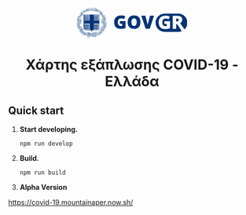 <p align="center">
  <a href="https://www.gatsbyjs.org">
    <svg height="60px" viewBox="0 0 633 169">
    <g stroke="none" stroke-width="1">
        <path d="M86.1672,0.00189410192 C86.21865,-0.0075346667 86.31105,0.0197039982 86.40555,0.051133227 L86.40555,0.051133227 C89.4012,1.17944254 92.95965,1.46963908 96.51495,1.75040686 C100.58265,2.0353652 104.4183,2.81481007 104.4183,2.81481007 C107.8329,3.87921329 110.3256,5.0892386 112.39095,6.51088738 C114.40275,7.8927258 115.8738,9.34685145 117.39525,10.9329799 C117.39525,10.9371704 117.39945,10.9371704 117.39945,10.9371704 C117.39945,10.941361 117.4089,10.941361 117.4089,10.9455516 C117.4404,10.9780284 117.4761,11.0188864 117.51285,11.0545062 L117.51285,11.0545062 L117.49815,11.0723161 C117.62625,11.2724155 117.6987,11.5489927 117.82155,11.7889025 C118.38855,12.9434029 119.3871,14.2257154 120.43185,15.4577412 C121.66245,16.8165315 124.0911,18.9778148 124.2003,19.0448638 C124.2087,19.050102 124.21395,19.0584831 124.2234,19.0679119 C124.94475,19.5204928 125.4393,19.9290728 125.9118,20.2863183 C126.14385,20.4183211 126.357,20.5628955 126.58905,20.7210893 C126.37905,19.0050534 126.29715,17.2062539 126.4158,15.3131667 C126.4158,14.8867768 126.91035,14.6060091 127.3377,14.8186802 C127.9824,15.1004956 128.835,15.5258378 129.7611,16.0245149 C130.6788,16.5221444 131.67735,17.0889181 132.67275,17.7992187 C138.0834,21.1380504 144.56295,26.5375919 146.76795,32.9973461 L146.76795,32.9973461 L146.84145,33.0696333 C148.4028,41.0243711 148.4028,43.7922385 148.3356,47.2033575 C148.3356,47.6286997 148.2621,48.0550896 148.2621,48.4762412 C148.2621,49.3730219 149.6796,53.1822444 150.5595,55.4200055 C150.8409,54.3964603 151.15485,53.3551052 151.5402,52.3179406 L151.5402,52.3179406 L155.95335,42.0835361 C156.1623,41.5900972 156.807,41.5900972 157.0884,42.0206777 C161.9331,50.1116088 164.56125,57.7845312 164.92035,65.0960174 C165.27,72.2398811 163.2624,78.9625931 158.70015,85.2086285 C159.2136,87.1383832 159.53175,89.0796619 159.73965,91.0188453 C162.0507,89.1184246 164.74395,87.4233415 167.83935,85.9744541 C168.1932,85.8340702 168.68775,86.1232191 168.68775,86.5443707 C168.76125,87.255719 168.76125,88.0383067 168.76125,88.8187993 C168.76125,89.6726266 168.76125,90.526454 168.68775,91.4473304 C168.4746,95.9899016 167.58105,103.370532 167.1264,104.798467 C166.6728,106.224306 161.574,117.864645 158.72745,120.98871 C155.8179,124.174586 152.83485,125.600426 149.78355,126.805213 C149.17455,128.455247 148.38495,130.048709 147.45465,131.546836 C148.6212,131.372927 149.7972,131.181209 150.96795,130.930823 C151.46355,130.860631 151.82685,131.285973 151.7502,131.712363 C151.18215,133.563545 149.9694,135.762543 147.8358,138.459171 C145.7694,141.154751 142.7832,144.281959 138.8688,147.902606 C134.73705,151.672019 130.18845,154.080545 125.20305,155.292666 C120.2271,156.495358 114.8385,156.428309 109.0908,155.368096 C108.12375,155.436193 107.1609,155.500099 106.1991,155.575529 C105.31395,155.643625 104.42355,155.708579 103.35255,155.714865 C101.4132,157.430901 99.2208,158.918551 96.74595,160.147434 C98.4753,160.588491 100.21095,160.960403 101.9991,161.253743 C104.1285,161.609941 106.2663,161.822612 108.3327,162.041569 C108.47865,162.10757 108.7632,162.250049 108.8325,162.388338 C109.2588,163.243213 109.3995,164.022658 109.33125,164.880676 C109.2588,165.662216 108.97215,166.5129 108.40515,167.293393 C108.3327,167.429586 108.05025,167.580447 107.9106,167.580447 C104.34585,167.429586 100.9323,166.937195 97.587,166.15775 C94.1724,165.445354 87.38205,163.307119 87.31485,163.237975 C86.35515,163.409788 85.37235,163.560648 84.3486,163.672746 C82.92375,163.814177 81.711,163.884369 80.57175,163.952466 C78.2985,164.022658 76.4442,164.09704 75.16425,164.810484 C75.16425,164.810484 70.4718,166.725571 68.1177,167.36568 C65.8392,168.073885 63.56175,168.571515 61.2129,169 C61.14465,169 60.78555,168.854378 60.7173,168.781043 C60.1461,168.211126 59.787,167.643305 59.6463,167.080722 C59.43735,166.578902 59.43735,166.012128 59.43735,165.516594 C59.43735,165.306018 59.6463,164.948772 59.86365,164.880676 C64.8081,163.756557 69.06795,162.267859 72.61905,160.3622 L72.61905,160.3622 L54.84465,155.533623 C49.21455,156.496405 43.8669,156.6986 39.0075,155.643625 C34.0998,154.511126 29.6814,152.020883 25.9833,147.690983 C25.9833,147.690983 22.7808,143.004885 21.14175,140.871888 C19.49955,138.743081 17.93715,136.826946 16.3023,135.123482 C15.9453,134.699187 16.22985,134.053841 16.72545,134.053841 C18.64905,133.865265 20.5485,133.82336 22.43745,133.893551 C22.365,133.691357 22.30095,133.492305 22.23165,133.289063 C22.1508,133.164393 22.06995,133.034486 21.9954,132.920293 C21.56595,132.279137 21.14175,131.712363 20.7123,131.07435 C18.36765,128.088573 15.44865,125.391945 11.9616,122.979228 C7.54425,119.928498 4.48455,115.662504 2.63655,110.337345 C0.8568,105.007995 0.2121,98.6205281 0.5712,91.3792338 C0.6405,90.8774137 1.1403,90.5955983 1.56975,90.8774137 C2.919,91.7982901 4.2,92.7244048 5.4117,93.6484241 C6.1824,94.2361507 6.9195,94.8636876 7.6545,95.5069391 C7.68915,94.847973 7.68915,94.5493953 7.68915,94.2193884 L7.68915,92.3661115 C7.57155,92.1324876 7.35945,91.6914308 7.19145,91.2304687 C3.84615,84.0625093 -0.99435,73.6887685 1.85535,62.8991143 C1.85535,62.8991143 2.919,59.9814342 3.41775,58.7095981 C4.77015,54.8039926 5.9829,51.3928737 8.5428,47.2714541 C8.757,46.8450643 9.39855,46.9173515 9.6117,47.3395508 C10.82235,49.6852189 11.74425,51.8915508 12.6714,54.3063632 C13.06095,55.4336248 13.4463,56.6069827 13.8369,57.8620566 C14.04585,57.4817629 14.19075,57.137089 14.3094,56.7934628 C14.6412,56.1271632 14.931,55.3969574 15.65865,54.4865574 L15.65865,54.4865574 L15.65865,52.7380447 C15.73215,45.0242643 15.8865,34.129846 23.77095,26.6098792 L23.77095,26.6098792 L23.7636,26.5962598 C23.7636,26.5962598 26.0547,24.6895533 26.97975,23.9059178 C30.18225,21.2061471 32.8839,18.9317186 37.6551,16.8793899 C38.0814,16.6625283 38.6505,17.0208215 38.50875,17.5142604 C38.367,18.6509508 38.1507,19.9290728 38.01315,21.0699538 C37.9218,21.7446345 37.82415,22.4245535 37.7265,23.0992343 C38.42265,22.7503699 39.11775,22.420363 39.78975,22.1301664 C40.80615,21.658728 41.75955,21.1789084 42.71295,20.6488021 C44.5431,17.2198733 46.66305,14.0717122 49.54005,11.4075612 C52.4454,8.78950646 56.12985,6.74241603 61.2171,5.74087127 L61.2171,5.74087127 C62.706,5.37419694 64.20435,5.01695137 65.62605,4.73094539 C69.83025,3.81111663 74.02605,2.8870973 77.94255,1.32506463 C78.36675,1.17944254 78.8613,1.53773575 78.7962,1.96307798 C78.5841,4.80323261 77.65695,7.29033225 76.23105,9.63704799 C74.7369,11.9020477 72.744,14.107332 70.2534,16.3094733 C67.69245,18.4382797 64.91415,19.7886889 61.92585,20.5670861 C58.93545,21.4230088 55.73295,21.7048242 52.3887,21.5644403 C50.82525,21.4911054 49.39935,21.5644403 47.9052,21.6367275 C46.42155,21.699586 44.9967,21.7593015 43.46265,21.6545374 C42.40425,22.2841696 41.3469,22.773418 40.3599,23.2710474 C39.39915,23.6796274 38.4363,24.1646852 37.47765,24.7031726 C37.04295,27.2761788 35.1666,33.4226883 35.1666,33.4226883 C34.6626,34.5604264 34.0998,35.6971168 33.45615,36.9019039 C32.8146,38.039642 32.10795,39.180523 31.3887,40.3130229 C27.6318,46.0530477 22.4511,51.2891572 16.84305,54.8406601 C16.8168,54.9307572 15.8046,56.6426025 15.5211,57.2869017 C15.26385,57.9207245 14.931,58.5734048 14.30415,59.4198987 C14.61075,60.4843019 14.92365,61.6126112 15.2355,62.8268271 C15.2355,62.8268271 15.44865,64.7429624 15.5904,65.739269 C15.78885,67.2793012 15.9768,68.7879041 16.0797,70.2786972 C16.97115,69.1011488 17.93715,68.0493173 18.9357,67.1525366 C20.28495,65.9519401 21.71085,64.9556335 23.2764,64.2442853 C23.562,64.0997109 24.05655,64.2442853 24.1311,64.6706752 C25.91085,71.3431004 25.77015,77.6666613 23.70375,83.6371671 C21.72765,89.4725272 17.85945,95.0323578 12.31755,100.17837 C15.59565,103.93102 18.0768,108.0032 19.7547,112.345672 C20.2251,110.154007 20.98845,108.117393 22.06995,106.221163 C22.2831,105.789535 22.99395,105.861822 23.2092,106.286117 C24.1311,108.704072 25.2693,110.832879 26.48205,112.820254 C27.68535,114.740579 30.324,118.152746 30.324,118.152746 C32.6025,121.484244 34.02315,124.751836 34.8768,127.877997 C35.64015,130.911965 35.9247,133.811835 35.8743,136.704372 C36.3468,136.888757 36.82455,137.057427 37.29705,137.251241 C43.8711,139.932154 50.3076,144.295579 56.6727,150.062842 C60.2049,151.332583 63.8022,152.528989 67.40475,153.587106 C67.84995,153.712823 68.27835,153.832254 68.71725,153.956923 C67.11495,153.109382 65.57565,152.208411 64.13295,151.24039 C60.21855,148.54481 56.94675,145.34741 54.8793,141.154751 C54.6672,140.660264 55.0893,140.161587 55.58805,140.237017 C57.7983,140.803791 60.0054,141.230181 62.21145,141.511997 C64.4175,141.868194 66.6246,142.080866 68.8275,142.226488 C68.8275,142.226488 76.4442,143.363178 79.2204,144.356342 C81.7803,145.244741 83.7606,146.370955 85.06155,147.778985 C86.7384,146.271429 88.5696,145.018451 90.54045,143.997001 C94.0989,142.153153 98.154,141.01751 102.3582,140.376354 L102.3582,140.376354 L102.42645,140.376354 C104.27865,140.237017 105.98595,140.017013 107.76465,139.667101 C109.47195,139.240711 111.111,138.743081 112.74585,138.035924 C113.24985,137.815919 113.7444,138.319835 113.5995,138.815369 C111.85965,144.390914 109.3092,149.482449 105.5628,153.567201 C107.5515,153.284338 109.2546,152.663087 110.75295,151.740115 C112.5327,150.533233 113.95335,148.829769 115.3068,146.699915 C119.1519,141.438662 124.13625,137.533056 130.3974,134.907668 C130.77435,134.756808 131.15025,134.616424 131.53245,134.472897 C131.4684,131.56255 131.8947,128.442676 133.035,125.177179 C134.17005,121.982921 135.88155,118.505801 138.4425,114.884106 C138.4425,114.884106 139.01895,113.873133 139.2237,113.39017 C139.5135,112.820254 139.7949,112.324719 140.0091,111.758993 C141.3573,108.914648 142.49655,105.93411 143.4279,102.738805 C143.5644,102.31032 144.20805,102.170983 144.4905,102.525086 C145.7694,103.944639 146.84145,105.294001 147.68985,106.788985 C148.20855,107.57262 148.64745,108.362541 149.02965,109.16713 C149.2113,108.298635 149.4024,107.441665 149.61975,106.56898 C150.0429,105.152569 150.54165,103.736159 151.10865,102.455942 C151.7817,100.891814 152.58075,99.4052111 153.4974,97.9793718 C152.28885,96.9296356 151.032,95.921805 149.8287,94.926546 C148.6212,93.9365253 146.27445,91.9460075 146.27445,91.9460075 C143.28195,88.3945047 141.0759,84.2028932 140.22225,79.374316 C139.3686,74.5405006 139.7949,69.0005753 142.00095,62.614156 C142.21095,62.1877661 142.7832,62.1154789 143.14125,62.4685339 C144.417,64.0316142 145.8471,65.5946945 147.19635,67.0896781 C147.8169,67.7999787 148.4343,68.493517 149.0475,69.1818171 C148.9299,66.8675783 148.9803,64.475814 149.26065,62.0473822 C149.4297,60.5702085 149.6838,59.0668437 150.0198,57.531002 C149.53365,56.6164115 149.0349,55.4922927 148.4805,54.3692216 C147.9765,53.2325312 147.48195,52.1723185 146.98635,51.1802026 L146.98635,51.1802026 C145.23495,49.069206 143.62215,47.0399255 141.9243,45.2872222 C140.22225,43.5062325 138.5832,42.0206777 136.94835,40.7383651 C136.80345,40.6660779 136.51785,40.3811196 136.0947,39.9557773 C135.66315,39.5293875 135.09615,38.9626137 134.4567,38.1789783 C131.88735,35.1764393 128.14095,29.6868007 126.8379,22.3658856 C126.16065,21.9625439 123.06525,19.8609761 122.98755,19.8337374 C122.94765,19.8431662 119.79135,20.0694567 118.2258,20.2140311 C116.6592,20.354415 112.66395,20.5859436 112.66395,20.5859436 L112.66395,20.5859436 C108.192,20.5859436 103.9059,19.5299216 100.07865,17.5142604 C99.29325,17.0889181 97.5681,16.0014668 97.44525,15.9197508 C93.96765,16.6352896 90.7179,17.0972993 87.47865,17.2282544 C84.063,17.3738765 80.71665,17.0889181 77.29995,16.4498571 C76.8033,16.3775699 76.5912,15.8160344 76.87575,15.4577412 C78.22605,13.754277 79.7916,12.1870061 81.78345,10.629164 C83.5695,9.29237412 85.6611,7.96082246 88.0635,6.72879669 C86.83815,4.92999717 85.9488,2.99605196 85.554,0.75410031 C85.4994,0.459713201 85.53825,0.468094328 85.6023,0.309900544 C85.6653,0.155897323 85.82385,0.0699907642 86.1672,0.00189410192 Z M111.96885,139.644053 C110.67945,140.125968 109.3722,140.554453 107.9736,140.871888 C106.21695,141.29304 104.4645,141.505711 102.56715,141.582188 L102.56715,141.582188 C98.4396,142.226488 94.5945,143.288796 91.1799,145.062452 C87.84615,146.796298 84.9261,149.210062 82.53735,152.427368 C82.5468,152.532132 82.53945,152.644229 82.4964,152.734326 C82.45335,152.926045 82.31055,153.051762 82.1352,153.106239 C80.40795,156.279543 77.6748,158.881884 74.0985,160.97088 C70.45185,163.098638 65.93895,164.758102 60.69,166.021557 C60.7236,166.248895 60.7782,166.474138 60.85905,166.725571 C60.9126,167.004244 61.10055,167.321679 61.35045,167.654829 C63.5145,167.296536 65.66385,166.764334 67.76385,166.15775 C70.0203,165.519737 72.282,164.678481 74.5395,163.761795 L74.5395,163.761795 L74.52375,163.742938 C76.1586,162.891206 78.0801,162.748726 80.5056,162.673296 C81.64065,162.606247 82.92375,162.606247 84.20055,162.463768 C92.31495,161.539749 98.4396,158.628355 102.9252,154.366551 C107.16615,150.459898 110.04,145.377792 111.96885,139.644053 Z M95.0985,160.933165 C93.37755,161.664418 91.5348,162.267859 89.5587,162.748726 C92.3055,163.599411 95.05335,164.35476 97.80435,164.948772 C101.04675,165.63812 104.28705,166.118987 107.59245,166.278229 C107.856,165.73136 108.0597,165.255731 108.11955,164.735054 C108.11955,164.264663 108.0597,163.786939 107.8371,163.273595 C105.81375,163.065114 103.7379,162.801108 101.78595,162.463768 C99.64815,162.10757 97.5177,161.685371 95.3799,161.187741 C95.2665,161.129073 95.17095,161.034786 95.0985,160.933165 Z M59.15175,157.701192 C59.57805,157.701192 60.0054,157.846814 60.291,158.130725 C60.5745,158.415683 60.78555,158.839978 60.78555,159.267415 C60.78555,159.694853 60.5745,160.121243 60.291,160.400963 C60.0054,160.690112 59.57805,160.902783 59.15175,160.902783 C58.7244,160.902783 58.29495,160.690112 58.00935,160.400963 C57.72585,160.121243 57.51375,159.694853 57.51375,159.267415 C57.51375,158.839978 57.72585,158.415683 58.00935,158.130725 C58.29495,157.846814 58.7244,157.701192 59.15175,157.701192 Z M106.9803,142.86031 C107.26485,142.647639 107.69325,142.724117 107.8329,143.004885 C108.05025,143.288796 107.9736,143.643946 107.69325,143.857665 C105.1722,145.570558 102.6669,147.22583 100.17315,148.82034 L100.17315,148.82034 L103.1394,148.902056 C103.425,148.902056 103.7064,149.184919 103.7064,149.536926 C103.7064,149.892077 103.425,150.175987 103.0659,150.175987 L103.0659,150.175987 L98.2359,150.040842 C97.25415,150.656854 96.2745,151.260296 95.298,151.856403 C95.83455,151.916119 96.3732,151.954882 96.94545,151.954882 C98.08575,152.020883 99.225,152.020883 100.36005,151.954882 C100.71915,151.954882 101.00055,152.237745 101.00055,152.589752 C101.00055,152.944902 100.71915,153.226718 100.36005,153.226718 C99.225,153.226718 98.08575,153.305291 96.87405,153.226718 C95.8062,153.160716 94.6806,153.088429 93.6684,152.849567 C92.6016,153.506438 91.539,154.141308 90.4722,154.765702 C90.99405,154.829608 91.5201,154.864181 92.0346,154.864181 C93.1728,154.93542 94.38135,154.93542 95.59725,154.793989 C95.8797,154.793989 96.23355,155.007707 96.23355,155.362858 C96.23355,155.714865 96.01935,155.998776 95.6613,156.071063 C94.38135,156.14335 93.1728,156.212494 92.0346,156.14335 C90.9258,156.077349 89.83695,155.943251 88.8384,155.69915 C88.0635,156.14335 87.2928,156.586502 86.51685,157.012892 C87.0702,157.119752 87.6309,157.209849 88.1895,157.278993 C89.3277,157.419377 90.46695,157.491664 91.6062,157.491664 C91.9653,157.491664 92.25195,157.77767 92.25195,158.062628 C92.25195,158.415683 91.9653,158.698546 91.6062,158.698546 C90.3945,158.769786 89.19225,158.698546 88.04985,158.486923 C86.9463,158.353873 85.90155,158.162154 84.86835,157.915959 C83.1978,158.815882 81.52935,159.701139 79.85985,160.546585 C79.506,160.754018 79.15215,160.617825 79.00935,160.331819 C78.8613,159.975621 78.93375,159.620471 79.29285,159.484277 C80.89095,158.658736 82.49325,157.792337 84.10815,156.910223 C84.25305,155.817534 84.44415,154.76675 84.70455,153.7233 C84.9891,152.589752 85.41225,151.453062 85.911,150.245132 C86.0559,149.963316 86.41185,149.818742 86.7657,149.963316 C87.05025,150.100557 87.19515,150.459898 87.05025,150.746952 C86.625,151.882594 86.1966,152.944902 85.911,154.008258 C85.7262,154.744749 85.58865,155.454002 85.46265,156.159065 C86.31105,155.688674 87.16365,155.207807 88.0173,154.712273 C87.9396,153.858445 88.0215,152.857948 88.33545,151.740115 C88.683,150.459898 89.3277,149.039297 90.2538,147.334785 C90.46695,146.983825 90.82605,146.912586 91.10745,147.049827 C91.3983,147.262498 91.5348,147.617648 91.3983,147.902606 C90.46695,149.536926 89.89995,150.888383 89.5419,152.092123 C89.36025,152.808709 89.2815,153.431008 89.2689,153.994639 C90.4953,153.284338 91.7259,152.558323 92.9544,151.828117 C92.93235,150.746952 93.26415,149.383971 93.88575,147.832414 C94.0989,147.477264 94.2396,147.126304 94.38135,146.839251 C94.52625,146.55534 94.66695,146.199142 94.8801,145.846087 L94.8801,145.846087 L94.8801,145.776943 C95.025,145.491985 95.45235,145.34741 95.73375,145.561129 C96.01935,145.703608 96.1653,146.056663 96.01935,146.417052 C95.8062,146.699915 95.6613,147.049827 95.5206,147.40812 C95.31165,147.766413 95.16675,148.049276 95.0985,148.334234 C94.67115,149.356732 94.3908,150.273418 94.2585,151.034005 C95.30745,150.403325 96.34695,149.762169 97.38645,149.104251 C97.41375,148.324806 97.5408,147.548504 97.80435,146.764868 C98.0133,145.915231 98.3724,145.062452 98.8659,144.209672 C99.01185,143.857665 99.43815,143.783282 99.7206,143.931 C100.0062,144.142623 100.1469,144.500916 99.93375,144.779589 C99.50745,145.561129 99.225,146.339526 99.01185,147.049827 C98.9037,147.453168 98.80815,147.854415 98.73885,148.255661 C101.48985,146.51972 104.2335,144.719873 106.9803,142.86031 Z M108.8325,157.419377 C109.2588,157.419377 109.6179,157.564999 109.89405,157.846814 C110.1849,158.130725 110.3256,158.486923 110.3256,158.839978 C110.3256,159.267415 110.1849,159.620471 109.89405,159.831046 C109.8174,159.915905 109.72185,159.951525 109.63995,160.010193 C109.6305,160.014384 109.6179,160.019622 109.60845,160.023812 C109.5129,160.087718 109.4079,160.139053 109.29555,160.182006 C109.1496,160.227055 108.99525,160.259531 108.8325,160.259531 C108.68655,160.259531 108.54585,160.232293 108.4188,160.192482 C108.17415,160.132767 107.94735,160.045813 107.76465,159.906476 C107.5515,159.620471 107.33835,159.267415 107.33835,158.839978 C107.33835,158.486923 107.5515,158.130725 107.76465,157.846814 C108.05025,157.564999 108.40515,157.419377 108.8325,157.419377 Z M36.8004,138.386884 C30.723,135.858926 24.51645,134.782999 18.07365,135.185293 C19.4229,136.667705 20.77845,138.329263 22.1361,140.092443 C23.77095,142.226488 25.3428,144.564822 26.97975,146.912586 L26.97975,146.912586 C30.44895,150.977433 34.62585,153.307386 39.28995,154.366551 C43.98765,155.500099 49.25445,155.292666 54.80685,154.226167 L54.80685,154.226167 L74.15205,159.475896 C75.08025,158.903884 75.9423,158.288919 76.7403,157.627857 C76.3497,157.469664 75.95595,157.314613 75.56955,157.149085 C72.7272,156.403165 69.8901,155.626863 67.0509,154.793989 C63.42525,153.7233 56.01855,151.097911 55.94295,151.097911 C49.68285,145.34741 43.2789,141.089797 36.8004,138.386884 Z M56.63805,141.738287 C58.57635,145.157787 61.44915,147.87432 64.8459,150.175987 C68.22375,152.489178 72.1014,154.362361 76.23105,156.033348 C76.818,156.188399 77.40705,156.351831 77.99715,156.502691 C79.15635,155.368096 80.1234,154.117213 80.88465,152.758422 C79.71075,152.291174 78.53895,151.820784 77.37555,151.32944 C76.5177,151.713924 75.6588,152.039741 74.7369,152.237745 C73.7436,152.447273 72.67575,152.589752 71.67405,152.663087 C71.3244,152.663087 71.0346,152.377081 71.0346,152.020883 C70.9695,151.672019 71.2509,151.383917 71.60475,151.383917 C72.53085,151.313725 73.5252,151.173341 74.4534,151.030862 C74.90595,150.924003 75.3417,150.803524 75.76065,150.656854 C74.5878,150.190654 73.4223,149.727597 72.2694,149.266635 C71.49345,149.536926 70.5894,149.680453 69.6843,149.75274 C68.8275,149.75274 67.90875,149.75274 66.97845,149.680453 C66.6246,149.608166 66.34005,149.321112 66.41145,148.965962 C66.41145,148.615002 66.6939,148.400236 67.0509,148.400236 C67.97385,148.470428 68.8275,148.54481 69.6087,148.470428 C69.7977,148.458904 69.98145,148.440046 70.16205,148.424332 C67.30185,147.271927 64.51725,146.139427 61.92585,145.062452 C61.6413,144.993307 61.42605,144.564822 61.5678,144.281959 C61.71375,143.931 62.07075,143.783282 62.42145,143.931 C65.30475,145.076071 67.98855,146.173999 70.6167,147.245736 C70.14,146.529149 68.97345,145.491985 68.8275,145.416554 C68.6868,145.34741 67.90875,144.924163 67.97385,144.6413 C68.04735,144.281959 68.3319,143.997001 68.6868,144.070336 C68.901,144.070336 69.11415,144.142623 69.32625,144.281959 C69.5436,144.356342 69.7536,144.500916 69.9678,144.6413 C70.8204,145.290837 71.72025,146.443243 72.47415,148.002132 C73.521,148.424332 74.56995,148.847579 75.61575,149.261397 C75.3291,148.902056 73.5357,147.042493 73.5315,147.03935 L73.5315,147.03935 L73.5357,147.027826 C73.3803,146.801536 73.3404,146.447433 73.5252,146.199142 C73.79715,145.999043 74.12475,145.931994 74.3967,146.103807 C74.5395,146.103807 75.4509,147.126304 75.59265,147.334785 C76.46835,148.213756 77.2212,149.194348 77.6811,150.095319 C78.9705,150.611806 80.2641,151.148198 81.5472,151.703448 C82.3515,150.58352 83.2188,149.574641 84.13965,148.65167 C82.97835,147.397643 81.1797,146.32905 78.7962,145.491985 C76.0914,144.564822 72.67575,143.931 68.6868,143.499371 L68.6868,143.499371 C66.4335,143.350606 64.2537,143.141078 62.07075,142.795357 C60.2364,142.50516 58.4451,142.153153 56.63805,141.738287 Z M150.14685,132.336757 C146.6409,132.987342 138.4425,133.773073 138.4425,133.773073 C137.08485,134.053841 135.73665,134.415277 134.5239,134.763093 C133.24395,135.194722 132.03645,135.620064 130.89195,136.118741 C124.86285,138.594316 120.02865,142.353252 116.3316,147.376691 L116.3316,147.376691 L116.37255,147.40812 C114.95715,149.608166 113.3853,151.453062 111.3924,152.803471 C110.607,153.326244 109.2588,154.080545 109.2588,154.080545 C114.88365,155.150187 120.078,155.217236 124.91745,154.080545 C129.68865,152.944902 134.0976,150.60552 138.012,146.983825 C141.9243,143.363178 144.7761,140.306162 146.84145,137.749918 C148.46685,135.652541 149.56935,133.855836 150.14685,132.336757 Z M23.3478,137.607439 C23.4906,137.324576 23.9169,137.251241 24.20145,137.39372 C26.71305,138.900228 29.2656,140.313495 31.8381,141.672286 C31.76775,141.550759 31.67535,141.414566 31.60395,141.300373 C31.1073,140.521976 30.6096,139.739388 30.03735,138.955753 C29.90085,138.669747 29.96805,138.319835 30.24945,138.104021 C30.53505,137.891349 30.96135,137.964684 31.1073,138.319835 C31.60395,138.955753 32.10795,139.807485 32.67495,140.585882 C33.30495,141.569617 33.8016,142.279917 34.2237,142.907454 C35.5341,143.575849 36.8382,144.245292 38.1507,144.889591 C37.9218,144.527107 37.68345,144.161481 37.4409,143.783282 C36.8109,142.807928 36.183,141.835718 35.69265,140.859316 L35.69265,140.859316 L35.66325,140.871888 L35.66325,140.803791 C35.5173,140.521976 35.5929,140.161587 35.9478,139.951012 C36.23025,139.807485 36.5883,139.951012 36.8004,140.237017 C37.29705,141.154751 37.86825,142.153153 38.50875,143.143174 C39.11775,144.025287 39.72885,144.970259 40.215,145.857611 C41.4645,146.443243 42.72135,147.023636 43.98765,147.5946 L43.98765,147.5946 L41.35845,143.363178 C41.1411,143.077172 41.286,142.647639 41.5695,142.511446 C41.8551,142.293537 42.20475,142.366872 42.42525,142.724117 L42.42525,142.724117 L46.1097,148.550048 C48.3798,149.54845 50.66985,150.526947 52.95885,151.453062 C53.3148,151.595541 53.4555,151.954882 53.3148,152.310032 C53.16885,152.663087 52.81815,152.803471 52.5336,152.663087 C51.75135,152.341461 50.9838,152.012502 50.21205,151.691924 C47.88315,152.803471 44.13465,153.374435 43.98765,153.374435 C43.6338,153.442532 43.2789,153.160716 43.2789,152.871567 C43.20645,152.525846 43.42065,152.16441 43.77555,152.092123 C43.98765,152.092123 46.99485,151.665733 48.60975,151.015148 C47.5755,150.570948 46.54545,150.124653 45.5238,149.672072 L45.5238,149.672072 L39.1482,151.24039 C38.8668,151.313725 38.50875,151.097911 38.4363,150.746952 C38.29875,150.459898 38.50875,150.100557 38.8668,150.035603 L38.8668,150.035603 L43.68525,148.847579 C42.29505,148.22528 40.9101,147.582028 39.5199,146.935634 C38.4489,147.05297 37.2771,147.129447 36.08745,147.192306 C34.8768,147.262498 33.5958,147.334785 32.4576,147.477264 C32.10795,147.553742 31.8171,147.334785 31.74885,146.983825 C31.74885,146.629723 31.9578,146.271429 32.3169,146.271429 C33.45615,146.12895 34.7319,146.056663 36.0213,145.987519 C36.456,145.963423 36.90225,145.931994 37.34745,145.90685 C36.0717,145.275123 34.7907,144.625585 33.5202,143.964524 C32.6802,144.078717 31.794,144.145766 30.96135,144.209672 C30.03735,144.281959 29.1144,144.356342 28.2576,144.500916 C27.90375,144.564822 27.5478,144.356342 27.47535,143.997001 C27.47535,143.643946 27.68535,143.288796 28.04445,143.288796 C28.9737,143.143174 29.90085,143.077172 30.89415,143.004885 C31.1304,142.98498 31.3572,142.969265 31.58925,142.943074 C28.8981,141.518282 26.21955,140.023299 23.562,138.459171 C23.2764,138.319835 23.13675,137.891349 23.3478,137.607439 Z M136.7352,135.549872 C136.8759,135.194722 137.30325,135.123482 137.58885,135.260723 C137.8755,135.477585 138.012,135.829592 137.802,136.118741 C137.37045,136.966282 136.94835,137.815919 136.7352,138.743081 C136.58085,139.208234 136.47165,139.660815 136.40865,140.125968 C138.6966,138.661365 140.9478,137.147524 143.14125,135.620064 C143.4279,135.40425 143.84895,135.477585 144.0579,135.762543 C144.2763,136.045406 144.20805,136.468653 143.92245,136.680276 C141.7563,138.151164 139.5681,139.593766 137.35365,141.008081 C137.52585,141.034272 139.2237,141.154751 139.93665,141.089797 C140.2905,141.01751 140.5761,141.300373 140.64855,141.588474 C140.64855,141.937339 140.43015,142.293537 140.0805,142.293537 C139.2909,142.366872 138.5097,142.366872 137.802,142.293537 C137.1027,142.293537 136.4538,142.17201 135.76815,141.991816 C134.4735,142.801643 133.16625,143.595754 131.84115,144.382533 C132.07215,144.420248 134.0976,144.708349 134.95125,144.708349 C135.3093,144.708349 135.59595,144.993307 135.59595,145.34741 C135.59595,145.703608 135.3093,145.987519 134.95125,145.915231 C134.0976,145.915231 133.24395,145.846087 132.3903,145.776943 C131.67315,145.655417 130.96545,145.519223 130.2525,145.315981 C128.76255,146.150951 127.2516,146.948205 125.73015,147.742317 C126.15225,147.832414 126.57015,147.915178 126.98385,147.978037 C127.83225,148.122611 128.61765,148.122611 129.40305,148.049276 C129.7611,148.049276 130.04355,148.334234 130.11075,148.687289 C130.11075,149.039297 129.8304,149.321112 129.47655,149.321112 C128.61765,149.39759 127.764,149.321112 126.76545,149.184919 C125.92545,149.115775 125.0088,148.919866 123.99135,148.622336 C122.74815,149.234158 121.4892,149.844933 120.2103,150.434755 C120.7185,150.580377 121.2309,150.701903 121.7118,150.746952 C122.5665,150.815048 123.49575,150.815048 124.35045,150.670474 C124.7043,150.670474 124.9899,150.888383 125.05815,151.24039 C125.1306,151.595541 124.845,151.882594 124.4859,151.954882 C123.56505,152.092123 122.5665,152.092123 121.6446,152.020883 C120.64605,151.882594 119.71995,151.672019 118.79805,151.24039 C118.72875,151.215247 118.6878,151.177532 118.63425,151.139817 C117.63045,151.580874 116.62665,152.027169 115.5924,152.447273 C115.3068,152.589752 114.88365,152.447273 114.807,152.092123 C114.66525,151.811355 114.807,151.453062 115.0968,151.313725 C117.87615,150.158177 120.5673,148.911485 123.20595,147.598791 C123.17865,146.51972 123.31515,145.44065 123.63225,144.425486 C124.0638,143.288796 124.6308,142.153153 125.41725,141.01751 C125.6304,140.735695 125.9853,140.660264 126.2709,140.871888 C126.5565,141.01751 126.62895,141.438662 126.4158,141.722572 C125.69865,142.724117 125.20305,143.783282 124.845,144.779589 C124.6455,145.519223 124.52685,146.225333 124.4859,146.945063 C126.12915,146.107997 127.75035,145.253122 129.34845,144.359485 C129.49335,142.864501 129.7065,141.373708 130.11075,139.878724 C130.18845,139.593766 130.6158,138.319835 130.6788,138.035924 C130.82895,137.677631 131.1828,137.533056 131.53245,137.677631 C131.81805,137.749918 132.0312,138.104021 131.8947,138.459171 C131.75085,138.815369 131.39595,139.878724 131.3235,140.237017 C130.99695,141.322374 130.79745,142.45173 130.68825,143.594707 C132.15405,142.744022 133.60725,141.868194 135.03735,140.976652 C135.0783,140.088252 135.2736,139.211377 135.52245,138.386884 C135.8091,137.39372 136.2312,136.468653 136.7352,135.549872 Z M37.77795,37.4686777 L37.77795,111.4007 C37.77795,121.190905 42.462,126.408157 51.6978,126.901596 C58.55325,126.904739 65.5956,126.904739 72.54135,127.396082 C76.6731,127.677898 80.2011,129.579366 83.02875,133.043915 C82.92795,132.887816 83.40465,133.579259 83.40465,133.579259 L83.40465,133.579259 L84.33495,134.744236 L85.00695,133.744786 C87.41985,130.015185 90.8124,128.115812 96.34695,127.390844 C102.8853,126.904739 109.33545,126.904739 116.1594,126.904739 L116.1594,126.904739 L116.1594,126.035197 C116.1846,126.383013 116.210472,126.728819 116.219813,126.853228 L116.22345,126.901596 C124.96785,126.279297 129.4209,121.556532 129.59415,112.955399 L129.594,112.962 L129.59415,114.386477 C129.212834,123.682912 124.582822,128.162733 115.033066,128.415942 L114.64845,128.423818 C114.639,128.423818 96.20625,128.917257 96.20625,128.917257 C90.8397,129.782608 86.9631,132.866863 84.3801,137.867254 C81.9651,133.36554 78.2397,130.42586 72.9141,128.958115 L72.9141,128.958115 L72.7776,128.922495 L55.48305,128.423818 C43.00905,128.935067 36.65235,123.344855 35.9667,111.334699 C35.9667,111.334699 35.9680721,80.2735289 35.9690052,58.8392955 L35.96985,38.9406132 C36.37095,38.6137493 37.18365,37.9537355 37.77795,37.4686777 L37.77795,37.4686777 Z M580.617952,32.9258587 C609.547758,32.9258587 633,56.3781004 633,85.3079066 C633,100.395536 626.621254,113.993329 616.413452,123.551596 L590.959927,88.175473 C599.423072,83.4351467 603.654581,76.7339947 603.654581,68.0718159 C603.654581,53.4866165 593.687678,46.1211991 573.753575,45.9753493 L573.146461,45.9731394 L548.62735,45.9731394 L548.62735,120.76079 L568.846658,120.76079 L568.846658,93.546679 L573.965471,93.546679 L600.912736,133.613447 C594.671141,136.238907 587.814002,137.689955 580.617952,137.689955 L502.672629,137.689955 C473.742823,137.689955 450.290581,114.237713 450.290581,85.3079066 C450.290581,56.3781004 473.742823,32.9258587 502.672629,32.9258587 L580.617952,32.9258587 Z M22.5309,108.03463 C21.0378,111.159743 20.3721,114.676673 20.5023,118.645137 C20.6304,122.804272 21.6048,127.45056 23.3499,132.67305 C23.62185,133.119345 23.88435,133.555163 24.1311,133.998316 C25.956,134.146033 27.77145,134.41842 29.5743,134.811285 C28.73325,132.940198 27.97515,131.067016 27.28635,129.179167 C26.5629,128.899447 25.9455,128.566297 25.3428,128.233147 C24.62565,127.877997 23.9169,127.522847 23.13045,127.236841 C22.8501,127.097505 22.70835,126.739211 22.7808,126.385109 C22.9173,126.101198 23.2764,125.959767 23.6313,126.101198 C24.41565,126.385109 25.12545,126.739211 25.91085,127.168744 C26.17335,127.28608 26.44215,127.41494 26.71305,127.551133 C26.5398,127.044075 26.3634,126.539112 26.19645,126.035197 C25.9329,125.247371 25.6788,124.458497 25.43835,123.670671 C25.29345,123.606765 25.1097,123.540764 24.9102,123.476857 C23.9169,123.045229 22.8501,122.340167 21.92505,121.560722 C21.64155,121.341765 21.56595,120.919566 21.85155,120.710038 C22.06995,120.420889 22.42275,120.348602 22.70835,120.56232 C23.4801,121.211858 24.2466,121.710535 24.9753,122.106543 C24.41985,120.184122 23.9127,118.2397 23.4906,116.299469 C23.4213,115.945367 23.6313,115.662504 23.9904,115.592312 C24.27495,115.443547 24.62565,115.662504 24.70125,116.016606 C25.10235,117.82693 25.57905,119.638301 26.11035,121.460149 C26.1408,121.37529 26.15865,121.285193 26.19645,121.202429 C26.48205,120.494224 26.8401,119.783923 27.4092,119.140672 C27.62025,118.856761 27.97515,118.856761 28.2576,119.069432 C28.54425,119.286294 28.54425,119.708493 28.33005,119.928498 C27.90375,120.494224 27.62025,121.057854 27.3294,121.624628 C27.11835,122.26788 26.97975,122.833606 26.90835,123.40457 C26.88735,123.483143 26.8275,123.566955 26.75925,123.640289 C26.9682,124.319161 27.1803,124.993842 27.4092,125.675856 C27.53415,126.067674 27.6717,126.454253 27.80715,126.840833 C27.90795,126.617685 28.01715,126.398728 28.12005,126.172438 C28.4739,125.320706 28.8981,124.470021 29.25615,123.613051 C29.3979,123.32914 29.7549,123.192947 30.1098,123.32914 C30.39645,123.40457 30.53505,123.82677 30.39645,124.115918 C30.03735,124.896411 29.6814,125.817287 29.25615,126.670067 C28.9695,127.30389 28.68285,127.891616 28.392,128.502391 C28.8477,129.751179 29.3244,130.996824 29.8284,132.225707 C30.35025,130.979014 30.85005,129.704035 31.3887,128.309625 C31.5294,128.015238 31.8885,127.877997 32.24445,127.949237 C32.529,128.088573 32.7432,128.446866 32.6025,128.800969 C31.9578,130.363001 31.248,132.141896 30.53505,133.846408 C30.4689,133.983649 30.7755,133.300587 30.50775,133.82755 C30.70935,134.281179 30.8952,134.742141 31.1073,135.194722 C32.27385,135.493299 33.4362,135.829592 34.5912,136.229791 C34.6122,133.608593 34.3896,130.974824 33.6693,128.16086 C32.8146,125.177179 31.4622,122.055209 29.32755,118.856761 C27.97515,117.223489 26.6217,115.443547 25.4142,113.46141 C24.3516,111.814518 23.394,110.009433 22.5309,108.03463 Z M144.2763,104.176168 C143.36805,106.991179 142.3422,109.738094 141.14835,112.254527 C140.9352,112.820254 139.5135,115.592312 139.5135,115.592312 C137.0208,119.140672 135.3093,122.477408 134.2425,125.603569 C133.2261,128.579917 132.79455,131.362451 132.8124,134.01403 C133.2576,133.862122 138.96015,132.413235 139.01055,132.406949 C139.11345,132.196373 139.21845,131.978464 139.3287,131.752173 C138.5601,130.782058 137.89755,129.850705 137.37045,128.871161 C137.23395,128.655347 136.8759,127.804662 136.80345,127.666374 C136.6617,127.310176 136.80345,126.95293 137.1615,126.815689 C137.44395,126.739211 137.802,126.882738 137.9427,127.168744 C138.012,127.381415 138.37425,128.088573 138.4425,128.309625 C138.87405,128.998973 139.3686,129.731274 139.9041,130.449956 C139.94085,130.374526 141.06645,127.25046 141.09795,127.150934 C140.73465,126.702544 140.3724,126.1892 140.0091,125.466328 C139.58175,124.6125 139.08195,123.613051 138.5832,122.193497 C138.4425,121.912729 138.65565,121.560722 138.94125,121.416148 C139.2909,121.275764 139.65,121.484244 139.7949,121.77025 C140.2905,123.119612 140.7168,124.115918 141.14835,124.896411 C141.2796,125.166702 141.4287,125.39404 141.5799,125.615093 C142.03875,124.041536 142.4241,122.421883 142.75065,120.78023 C142.29285,120.390507 141.8424,119.930593 141.5022,119.358581 C141.0024,118.645137 140.64855,117.864645 140.2905,116.940626 C140.154,116.585475 140.2905,116.23242 140.64855,116.087846 C141.0024,116.016606 141.3573,116.161181 141.4287,116.516331 C141.7878,117.298919 142.1427,118.001886 142.49655,118.645137 C142.674,118.874571 142.8504,119.087242 143.03205,119.288389 C143.4594,116.830623 143.7534,114.311047 143.92245,111.758993 C143.9949,111.4007 144.2763,111.116789 144.63435,111.189077 C144.984,111.189077 145.19715,111.472987 145.19715,111.826042 C145.0071,114.374953 144.70785,116.875672 144.28995,119.312485 C144.39915,119.216102 144.51675,119.11448 144.63435,119.001335 C145.19715,118.505801 145.8471,117.864645 146.5548,117.153297 C146.76795,116.868338 147.19635,116.868338 147.4137,117.077866 C147.68985,117.367015 147.68985,117.721118 147.48195,118.001886 C146.76795,118.790759 146.1285,119.424582 145.4838,119.991356 C144.95775,120.410412 144.42645,120.765563 143.9718,120.997091 C143.6505,122.642935 143.2725,124.253159 142.8189,125.826716 C143.14125,125.62976 143.4594,125.39404 143.77755,125.108034 C144.56295,124.470021 145.41975,123.689529 146.20095,122.761319 C146.41515,122.550743 146.84145,122.477408 147.0546,122.761319 C147.336,122.979228 147.336,123.40457 147.12285,123.613051 C146.27445,124.540213 145.41975,125.391945 144.56295,126.101198 C143.8353,126.707782 143.05935,127.195983 142.3191,127.459988 C142.2876,127.575229 141.5022,129.72394 141.14835,130.645865 C140.9352,131.199019 140.6937,131.752173 140.44905,132.296947 C142.2288,132.161801 144.0222,131.989988 145.82505,131.763697 C145.8471,131.698744 145.8744,131.628552 145.91535,131.571979 C149.76045,125.817287 151.3218,118.645137 148.68945,111.548417 C148.1949,110.191722 147.48195,108.770074 146.6241,107.42595 C145.95105,106.296593 145.18035,105.215428 144.2763,104.176168 Z M13.88205,128.728682 C14.0427,128.728682 14.196,128.763254 14.34195,128.808302 C14.5971,128.874304 14.83755,128.972782 15.02235,129.150881 C15.37305,129.438982 15.5211,129.867467 15.5211,130.289667 C15.5211,130.720247 15.37305,131.144542 15.02235,131.428452 C14.7378,131.712363 14.3094,131.925034 13.88205,131.925034 C13.4526,131.925034 13.02525,131.712363 12.74385,131.428452 C12.3858,131.144542 12.23985,130.720247 12.23985,130.289667 C12.23985,129.867467 12.3858,129.438982 12.74385,129.150881 C12.9213,128.972782 13.16175,128.874304 13.419,128.808302 C13.56915,128.763254 13.7193,128.728682 13.88205,128.728682 Z M127.88685,38.7007035 L127.88685,111.4007 C127.90575,111.763184 127.90995,112.116239 127.90995,112.465103 C127.90995,120.45127 124.04175,124.597833 116.11005,125.165655 C109.5675,125.165655 102.80235,125.166702 96.1653,125.660141 C90.60345,126.390347 86.9316,128.380865 84.28245,131.896748 C81.07155,128.037239 77.20335,125.971291 72.6642,125.660141 C65.65755,125.165655 58.5837,125.165655 51.74295,125.165655 C43.5351,124.722503 39.522,120.219742 39.522,111.4007 L39.522,111.4007 L39.522,38.7007035 L127.88685,38.7007035 Z M154.97265,126.753878 C155.0682,126.762259 155.16375,126.780069 155.24985,126.805213 C155.5449,126.869119 155.8179,126.964454 156.0216,127.168744 C156.3072,127.449512 156.5214,127.877997 156.5214,128.309625 C156.5214,128.728682 156.3072,129.150881 156.0216,129.438982 C155.73495,129.72394 155.30865,129.940802 154.8099,129.940802 C154.38255,129.940802 153.96045,129.72394 153.67485,129.438982 C153.3882,129.150881 153.17505,128.728682 153.17505,128.309625 C153.17505,127.877997 153.3882,127.449512 153.67485,127.168744 C153.85125,126.989598 154.0917,126.882738 154.35525,126.823023 C154.49595,126.774831 154.9464,126.753878 154.97265,126.753878 Z M1.8165,92.5976402 C1.5834,99.2113976 2.22915,105.007995 3.84615,109.908859 C5.6238,115.02449 8.47245,119.069432 12.6714,121.912729 C15.9936,124.18611 18.7677,126.759117 21.0714,129.574128 C19.971,125.666427 19.3221,122.04578 19.2213,118.714282 C19.1772,117.359682 19.236,116.062702 19.37145,114.803438 C19.299,114.730103 19.23915,114.638958 19.2213,114.528956 C17.15595,108.27873 13.4526,102.599468 8.04825,97.4817423 C6.9783,96.5608659 5.83905,95.56875 4.62945,94.6394924 C3.717,93.9480494 2.78355,93.2649875 1.8165,92.5976402 Z M167.51175,87.523915 C164.56125,88.9927077 162.00975,90.6982671 159.82575,92.6144025 C159.76695,92.8134542 159.6084,92.9485999 159.39945,92.986315 C156.24,95.86628 153.888,99.2082546 152.24895,102.951476 C151.6767,104.230645 151.2546,105.578959 150.82305,106.928321 C150.4734,108.34997 149.9379,111.334699 149.919,111.376604 C151.5948,116.107751 151.57275,120.862993 150.297,125.231656 C152.8569,124.1243 155.3538,122.761319 157.80135,120.139073 C160.566,117.162725 165.8454,104.582653 165.8454,104.582653 C166.48695,101.104485 167.2671,95.8505654 167.4855,91.3792338 C167.4855,90.4541668 167.5485,89.6024347 167.5485,88.8187993 C167.5485,88.3662184 167.53065,87.9408761 167.51175,87.523915 Z M125.8257,90.214257 L95.92905,90.214257 L95.92905,93.4116572 L123.0474,93.4116572 L123.0474,96.6823923 L95.92905,96.6823923 L95.92905,98.5293833 L123.0474,98.5293833 L123.0474,102.005456 L95.92905,102.005456 L95.92905,103.711015 L123.0474,103.711015 L122.9739,107.193374 L95.8566,107.193374 L95.8566,108.896838 L122.9739,108.896838 L122.9739,111.877377 L95.8566,111.952807 L95.8566,113.656271 L122.9739,113.656271 C122.9739,114.861058 122.5476,116.280612 122.47515,116.564522 L122.47515,116.564522 L95.8566,116.564522 L95.8566,118.27113 L121.41255,118.343417 C121.41255,119.761923 117.14115,121.607866 114.0804,121.396242 L114.0804,121.396242 L95.8566,121.396242 L95.8566,123.168851 L114.0804,123.168851 C120.8403,123.734577 125.61255,119.689635 125.8257,113.940182 L125.8257,113.940182 L125.8257,90.214257 Z M72.0363,90.214257 L41.9265,90.214257 L41.9265,93.4116572 L69.1845,93.4116572 L69.1845,96.6823923 L41.9265,96.6823923 L41.9265,98.5293833 L69.1845,98.5293833 L69.1845,102.005456 L41.9265,102.005456 L41.9265,103.711015 L69.1845,103.711015 L69.1845,107.193374 L41.9265,107.193374 L41.9265,108.896838 L69.1845,108.896838 L69.1845,111.877377 L41.9265,111.877377 C41.9265,112.376054 41.9958,113.158642 42.20475,113.656271 L42.20475,113.656271 L69.1845,113.656271 L69.1845,116.564522 L43.06155,116.564522 C43.20645,117.062152 43.6338,117.772452 44.34675,118.343417 L44.34675,118.343417 L69.1845,118.343417 L69.1845,121.396242 L46.26825,121.396242 C47.4789,122.459598 49.54005,123.242186 51.39225,123.168851 L51.39225,123.168851 L72.0363,123.168851 L72.0363,90.214257 Z M4.41735,97.8410832 C4.69455,97.6965087 5.05365,97.7646054 5.2668,98.1228986 C6.468,100.248562 7.6629,102.374226 8.8389,104.493603 C8.8305,104.454841 8.82945,104.411887 8.82945,104.369982 C8.68455,103.306626 8.5428,102.241175 8.47245,101.244869 L8.47245,101.244869 L8.47245,101.174677 C8.47245,100.891814 8.757,100.537711 9.1119,100.537711 C9.4668,100.537711 9.7524,100.821622 9.7524,101.174677 C9.8238,102.170983 9.9687,103.165195 10.038,104.230645 C10.18185,105.221714 10.36875,107.23528 10.3593,107.289757 C10.8192,108.139394 11.2938,108.990078 11.74425,109.839715 C11.80305,109.941336 11.85765,110.047148 11.9133,110.154007 C11.7978,108.875885 11.61825,107.540143 11.4597,106.431739 L11.4597,106.431739 L11.4597,106.360499 C11.39145,106.004302 11.67285,105.719343 12.0267,105.652294 C12.31335,105.652294 12.6714,105.861822 12.74385,106.221163 L12.74385,106.221163 L12.74385,106.286117 C12.94755,108.181299 13.33395,110.786783 13.3119,112.750062 C13.8978,113.832275 14.49,114.920774 15.05805,116.002987 C15.0717,115.679266 15.09165,115.356592 15.09165,115.02449 C15.02235,114.032374 14.95095,113.036068 14.8785,112.040809 C14.80395,111.686706 15.09165,111.4007 15.3804,111.328413 C15.73215,111.328413 16.08915,111.548417 16.08915,111.899377 C16.22985,112.962733 16.3023,113.959039 16.3023,115.02449 C16.3674,115.993558 16.3023,117.026532 16.09755,118.061601 C16.6425,119.137529 17.20215,120.210313 17.72715,121.275764 C17.86995,121.624628 17.72715,121.982921 17.44155,122.124353 C17.0835,122.26788 16.72545,122.19332 16.5858,121.843585 C16.04085,120.725752 15.4581,119.599538 14.88585,118.476467 C14.70945,118.427228 14.54565,118.367512 14.3787,118.289987 C14.0952,118.219795 13.8096,118.077316 13.524,118.001886 C11.9616,117.367015 10.46325,116.516331 8.8977,115.443547 C8.61315,115.231923 8.5428,114.884106 8.757,114.599148 C8.8977,114.31419 9.324,114.248188 9.6117,114.456669 C11.10375,115.443547 12.5307,116.23242 13.9566,116.800242 C13.986,116.818052 14.028,116.830623 14.06055,116.842147 C13.5009,115.754696 12.9213,114.665149 12.348,113.563031 C11.45025,113.275977 10.5,112.798253 9.6117,112.254527 C8.61315,111.758993 7.6188,111.259269 6.75885,110.979548 C6.47745,110.906214 6.26535,110.551063 6.33675,110.191722 C6.47745,109.908859 6.83655,109.697236 7.19145,109.839715 C8.11335,110.127816 9.1119,110.624398 10.18185,111.189077 C10.5966,111.413272 11.0061,111.614419 11.41665,111.801947 C11.16675,111.334699 10.9284,110.871641 10.6785,110.410679 C10.18395,109.491898 9.6558,108.549021 9.1476,107.622907 C8.44305,107.342139 7.76895,107.08861 7.0455,106.788985 C6.12045,106.431739 5.2017,106.004302 4.3449,105.719343 C4.06245,105.652294 3.8409,105.294001 3.98475,104.937803 C4.1349,104.582653 4.48455,104.442269 4.77015,104.582653 C5.6238,104.865516 6.5499,105.221714 7.4718,105.578959 C7.71225,105.674295 7.94535,105.771725 8.18055,105.868108 C6.8607,103.50044 5.5167,101.113914 4.1349,98.6896724 C3.98475,98.4057617 4.06245,98.0527067 4.41735,97.8410832 Z M507.574477,44.8988982 C495.152764,44.8988982 485.495368,48.2579999 478.602,54.9763039 C471.708632,61.694608 468.262,71.0898618 468.262,83.1623473 C468.262,95.5417603 471.410038,105.073424 477.706208,111.757625 C484.002378,118.441826 492.917554,121.783877 504.452002,121.783877 C514.623628,121.783877 523.980152,120.37861 532.521838,117.568036 L533.37329,117.282294 L533.37329,76.9726717 L501.073586,76.9726717 L501.073586,92.5747465 L514.433685,92.5747465 L514.433685,104.289091 C511.908392,104.868843 509.144261,105.158715 506.14121,105.158715 C500.64699,105.158715 496.441075,103.325703 493.523338,99.6596231 C490.6056,95.9935435 489.146753,90.6650193 489.146753,83.6738907 C489.146753,76.5463499 490.759163,71.0643642 493.984031,67.2277692 C497.208898,63.3911743 501.773127,61.4729056 507.676853,61.4729056 C513.896241,61.4729056 519.623707,62.7096016 524.85941,65.1830296 L525.439131,65.4629444 L531.837647,49.6050978 C528.732218,48.2409752 525.089367,47.1155909 520.908983,46.2289111 C516.728598,45.3422314 512.283808,44.8988982 507.574477,44.8988982 Z M252.312477,43.8685036 C257.021808,43.8685036 261.466599,44.3118368 265.646983,45.1985165 C269.827367,46.0851962 273.470219,47.2105805 276.575647,48.5747032 L270.177132,64.4325497 C264.785289,61.7725106 258.864589,60.4425109 252.414854,60.4425109 C246.511127,60.4425109 241.946899,62.3607796 238.722031,66.1973746 C235.497163,70.0339695 233.884754,75.5159552 233.884754,82.6434961 C233.884754,89.6346247 235.3436,94.9631488 238.261338,98.6292285 C241.179076,102.295308 245.384991,104.12832 250.87921,104.12832 C253.882261,104.12832 256.646392,103.838449 259.171686,103.258697 L259.171686,91.5443519 L245.811586,91.5443519 L245.811586,75.9422771 L278.111291,75.9422771 L278.111291,116.2519 C269.341015,119.25297 259.700682,120.753482 249.190002,120.753482 C237.655554,120.753482 228.740379,117.411432 222.444208,110.727231 C216.148038,104.04303 213,94.5113657 213,82.1319526 C213,70.0594672 216.446632,60.6642133 223.340001,53.9459093 C230.233369,47.2276052 239.890764,43.8685036 252.312477,43.8685036 Z M327.098323,43.7661949 C339.008152,43.7661949 348.034234,47.0229889 354.176839,53.5366745 C360.319445,60.0503602 363.390701,69.6161268 363.390701,82.2342613 C363.390701,94.8182928 360.302382,104.384059 354.125651,110.931848 C347.94892,117.479637 338.905776,120.753482 326.995947,120.753482 C315.256745,120.753482 306.256257,117.462586 299.994213,110.880694 C293.732168,104.298802 290.601192,94.7159841 290.601192,82.1319526 C290.601192,69.6843334 293.715105,60.1782463 299.943024,53.613406 C306.170944,47.0485658 315.222619,43.7661949 327.098323,43.7661949 Z M391.544168,44.9427448 L401.730604,82.8481134 L402.578868,86.301566 C404.158391,92.895271 405.035893,97.6097813 405.211396,100.445208 C405.423733,98.3232391 405.824809,95.7297573 406.414632,92.6646995 L407.064408,89.436787 C407.610415,86.8176823 408.101817,84.689678 408.538624,83.0527308 L418.929813,44.9427448 L441.554963,44.9427448 L417.035853,119.730395 L393.233376,119.730395 L368.816642,44.9427448 L391.544168,44.9427448 Z M163.07235,93.8610952 C163.20885,93.5761369 163.5711,93.43261 163.92075,93.5761369 C164.2074,93.7154731 164.3481,94.0727187 164.27985,94.3566294 C163.1175,97.07421 162.00975,99.6367398 160.93455,102.123839 C160.9566,102.117554 163.2855,100.606855 164.27985,99.6817884 C164.56125,99.4733078 164.9886,99.4733078 165.20175,99.7561709 C165.4149,99.9667467 165.4149,100.389994 165.1335,100.606855 C164.0667,101.601067 162.7815,102.525086 161.574,103.165195 C161.2884,103.306626 160.41165,103.695301 160.2216,103.758159 C159.6672,105.034186 159.11805,106.296593 158.5689,107.549572 C159.0456,107.299186 159.5265,107.024704 160.0074,106.716697 C160.93455,106.076589 161.9331,105.294001 162.9957,104.302933 C163.20885,104.086071 163.6404,104.086071 163.85355,104.302933 C164.13915,104.582653 164.13915,105.007995 163.85355,105.221714 C162.7815,106.286117 161.7105,107.066609 160.6479,107.780053 C159.7449,108.424352 158.77785,108.8916 157.80975,109.291799 C157.4517,110.114197 156.18435,113.046544 155.9124,113.68351 C156.31665,113.453029 156.73035,113.207881 157.16085,112.962733 C158.08275,112.391768 159.0813,111.686706 160.15335,110.906214 C160.43475,110.693542 160.7928,110.761639 161.00595,111.04974 C161.2149,111.328413 161.14245,111.758993 160.8558,111.899377 C159.79425,112.750062 158.7999,113.39017 157.80135,114.032374 C156.8574,114.631625 155.98065,115.108301 155.10495,115.576597 C154.60935,116.718526 154.10535,117.860454 153.60135,119.001335 C153.46065,119.358581 153.1026,119.496869 152.82015,119.358581 C152.4621,119.214006 152.3214,118.856761 152.4621,118.505801 C152.9787,117.334539 153.4785,116.169562 153.9741,115.000394 C153.4743,113.879419 153.0795,112.709204 152.82015,111.472987 C152.53455,110.191722 152.24895,108.914648 152.1072,107.635479 C152.0358,107.282424 152.3214,107.000608 152.6028,106.928321 C152.9619,106.928321 153.31155,107.139944 153.31155,107.498238 C153.53415,108.704072 153.7473,109.983242 154.0329,111.189077 C154.2009,111.90252 154.4277,112.642155 154.6776,113.378646 C154.98735,112.668346 156.2757,109.691998 156.6159,108.911505 C155.58585,107.428046 154.85505,105.829345 154.455,104.230645 C154.38255,103.874447 154.3143,103.519297 154.3143,103.234339 C154.24185,102.874998 154.16835,102.525086 154.16835,102.170983 L154.16835,102.170983 L154.16835,102.098696 C154.16835,101.810595 154.455,101.462778 154.7364,101.462778 C155.0955,101.462778 155.45355,101.742498 155.45355,102.098696 C155.45355,102.381559 155.5218,102.738805 155.5218,103.022715 C155.5953,103.306626 155.6625,103.659681 155.73495,103.944639 C156.0174,105.167236 156.5214,106.390881 157.20705,107.549572 C157.86015,106.030493 158.50905,104.51979 159.15375,103.032144 C158.55945,101.44392 158.28645,99.7467421 158.1552,98.0527067 C158.091274,97.7384144 158.083753,96.319749 158.082868,95.9413572 L158.08275,95.8505654 C158.08275,95.4912245 158.36835,95.2073138 158.655,95.2073138 C159.0141,95.2073138 159.29445,95.4912245 159.29445,95.8505654 C159.29445,95.921805 159.3669,97.6965087 159.3669,97.9793718 C159.45825,99.0762519 159.64935,100.175227 159.9171,101.23544 C161.0112,98.6833865 162.06435,96.2025727 163.07235,93.8610952 Z M327.098323,60.3402022 C316.963024,60.3402022 311.895451,67.6381489 311.895451,82.2342613 C311.895451,96.6939614 316.928899,103.923703 326.995947,103.923703 C332.114784,103.923703 335.911199,102.167421 338.385304,98.6548056 C340.859409,95.1421898 342.096443,89.6687298 342.096443,82.2342613 C342.096443,74.7656898 340.842346,69.2496016 338.334116,65.6858311 C335.825885,62.1220607 332.080658,60.3402022 327.098323,60.3402022 Z M23.10315,65.739269 C21.92505,66.3772823 20.79735,67.1252979 19.71795,68.0807465 C18.50625,69.2184846 17.30085,70.5636556 16.22985,72.2713103 C16.20885,72.298549 16.18155,72.3121683 16.15845,72.339407 C16.17105,75.4194714 15.6639,78.4911547 13.9566,81.7880808 C13.9566,81.7880808 12.5895,84.647093 11.9616,86.1232191 C10.9872,88.3400273 10.0107,90.5589309 8.97015,92.3158248 C8.8977,93.5048973 8.84835,96.5828664 8.8977,96.627915 C9.07935,96.8007757 9.2379,96.9736365 9.4164,97.1402114 C12.348,92.3608733 15.20505,86.6302773 17.6526,79.9400421 C18.15135,78.5906806 18.5808,77.2402714 19.0764,75.8228132 C19.49955,74.4734516 19.9311,73.0507552 20.28495,71.5599621 C20.4288,71.2069071 20.7879,70.994236 21.0714,71.1346199 C21.4242,71.2069071 21.64155,71.5599621 21.56595,71.9140648 C21.37485,72.5562687 21.17955,73.2225683 20.979,73.8752486 C21.30555,73.6353389 21.64575,73.3943814 21.9954,73.1911391 C22.35135,73.0507552 22.70835,73.1230424 22.8501,73.4080008 C22.99395,73.7621034 22.9173,74.119349 22.63275,74.2597329 C22.1361,74.5405006 21.7833,74.8223161 21.35595,75.1795616 C20.99685,75.4697582 20.63985,75.8909098 20.28495,76.3162521 C20.24715,76.3707294 20.2062,76.3979681 20.1579,76.4293973 C19.845,77.4267515 19.51845,78.4450585 19.173,79.456032 C19.7904,79.0432615 20.46975,78.6493485 21.2793,78.3099128 C21.56595,78.1642907 21.92505,78.2376256 22.06995,78.5906806 C22.21065,78.8756389 22.1361,79.3020288 21.7833,79.4466032 C20.99685,79.7954677 20.36055,80.1527133 19.71795,80.5110065 C19.14885,80.9332058 18.7194,81.2904513 18.36765,81.711603 C18.35925,81.7252223 18.34245,81.7252223 18.33615,81.7346511 C17.93715,82.7581963 17.5371,83.7681222 17.1255,84.7424283 C17.22945,84.6837604 17.33445,84.606235 17.44155,84.5569958 C18.15135,84.130606 18.79185,83.9137443 19.49955,83.7052637 C19.85865,83.6371671 20.21775,83.8456476 20.28495,84.2028932 C20.36055,84.483661 20.1432,84.8377636 19.7904,84.9142414 C19.2213,85.0504347 18.65115,85.3312025 18.01065,85.6161609 C17.45205,85.9650253 16.83465,86.3767482 16.20885,86.861806 C15.59565,88.244692 14.97195,89.578339 14.32725,90.8658897 C14.95515,90.4845484 15.5904,90.0958736 16.3023,89.6726266 C16.5858,89.4578602 16.9428,89.6024347 17.15595,89.8800596 C17.30085,90.1671132 17.2284,90.526454 16.9428,90.7380775 C16.01775,91.302756 15.02235,91.871625 14.0952,92.5138289 C14.0238,92.5138289 14.0238,92.5138289 13.24155,93.0083155 C13.23525,93.0083155 13.23315,93.0083155 13.2258,93.0114584 C12.29025,94.7914004 11.33055,96.4822929 10.35405,98.0652784 C10.7373,98.4570961 11.1132,98.8499614 11.47755,99.2459697 C16.87035,94.2476747 20.58945,88.9015629 22.5645,83.2065866 C24.4062,77.6844712 24.59415,71.904636 23.10315,65.739269 Z M142.8693,64.0997109 C141.0486,69.7611626 140.6937,74.7489812 141.4287,79.1564067 C142.2834,83.7639316 144.3351,87.7240145 147.2457,91.1288476 C148.3629,92.1073442 149.4885,93.0208871 150.6099,93.9365253 C151.8363,94.8961645 153.06165,95.9176144 154.23765,96.8919205 C154.7595,96.1669529 155.31285,95.4608429 155.904,94.7725428 C154.80465,93.0847932 153.76515,91.3876149 152.775,89.6893889 C151.6767,89.2085217 147.4137,86.9026639 146.27445,86.1232191 C145.98255,85.9063574 145.91535,85.5533024 146.1285,85.2672964 C146.34165,84.9823381 146.69655,84.9142414 146.98635,85.0504347 C148.04895,85.8340702 151.20945,87.5689636 151.72605,87.8141116 C151.0005,86.5087509 149.2659,83.1521093 149.08845,82.8084831 C148.1445,82.581145 147.20895,82.1778032 146.27445,81.6487445 C145.3473,81.0044454 144.34875,80.2941448 143.4279,79.5146999 C143.14125,79.3020288 143.14125,78.9437356 143.3544,78.6587772 C143.5644,78.3780095 143.92245,78.3780095 144.20805,78.5906806 C145.13415,79.3020288 146.05605,80.013377 146.9097,80.5110065 C147.3864,80.7970124 147.8358,81.0327317 148.281,81.2181641 C146.84145,78.2962935 145.55205,75.3429936 144.34875,72.3435976 C144.20805,72.0586392 144.34875,71.700346 144.63435,71.5599621 C144.984,71.4153877 145.3473,71.5599621 145.4838,71.9140648 C146.66505,74.7950774 147.9177,77.635232 149.28375,80.4617673 C149.3478,80.1673802 149.4024,79.849945 149.47485,79.5146999 C149.61975,78.3099128 149.76045,76.955313 149.8287,75.6059515 C149.90115,75.2570871 150.18255,75.0391777 150.54165,75.0391777 C150.8955,75.0391777 151.10865,75.3964233 151.10865,75.6782387 C151.04145,77.0276003 150.8955,78.4502967 150.6876,79.6550838 C150.56895,80.6880578 150.36,81.562838 150.1332,82.1736127 C150.31905,82.540287 152.22165,86.1148379 153.0207,87.523915 C153.17925,86.7444702 153.3063,85.7607353 153.3882,84.6292831 C153.46065,84.2709899 153.53415,82.0017995 153.53415,82.0017995 C153.53415,81.6487445 153.8187,81.3627386 154.16835,81.3627386 C154.52745,81.3627386 154.8099,81.6487445 154.8099,82.0017995 C154.8099,82.0688486 154.6734,84.2709899 154.6734,84.7644288 C154.54635,86.6218962 154.2639,88.1566902 153.91005,89.0796619 C154.8267,90.6584568 155.7801,92.2341088 156.77025,93.8034749 C157.3341,93.2042243 157.92,92.6144025 158.5458,92.0518193 C158.3106,88.8418474 157.6827,85.639209 156.5214,82.5004766 C155.2404,79.1564067 153.31155,75.8909098 150.40095,72.6977002 L150.40095,72.6977002 L150.40095,72.6243653 C150.09645,72.2755009 149.78775,71.9266364 149.4885,71.5735814 C149.39295,71.5149136 149.31105,71.4195782 149.2575,71.3106236 C148.281,70.1875525 147.29505,69.0602908 146.27445,67.9414102 C145.10265,66.6590977 143.95395,65.3809757 142.8693,64.0997109 Z M8.9985,48.9518702 C6.91845,52.5442311 5.7939,55.6337243 4.5612,59.1297021 C4.1349,60.4078241 3.6309,61.8347111 3.06075,63.253217 L3.06075,63.253217 L3.0471,63.2437882 C0.30975,73.5892427 8.36745,90.7496015 8.38005,90.7925548 C9.19695,89.2640467 10.0065,87.4736283 10.82235,85.6161609 C11.4597,84.130606 12.8835,81.1458769 12.8835,81.1458769 C15.5904,75.9631971 15.02235,71.1346199 14.3787,65.8796528 C14.24115,64.9786816 14.10465,64.0724722 14.0322,63.1117854 L14.0322,63.1117854 C13.167,59.8410504 12.31335,57.1423272 11.4597,54.7275148 C10.7373,52.7432829 9.9519,50.8627673 8.9985,48.9518702 Z M1.6422,85.5533024 C1.80075,85.5533024 1.9509,85.5805411 2.10105,85.6297802 C2.35515,85.6936863 2.5956,85.7984504 2.7741,85.9744541 C3.1332,86.2594124 3.2739,86.6899928 3.2739,87.1111445 L3.2739,87.1111445 L3.20565,87.1111445 C3.20565,87.5375344 3.024,87.9335427 2.7426,88.2132628 L2.7426,88.2132628 L2.7741,88.2488826 C2.4927,88.5369838 2.0664,88.7454644 1.6422,88.7454644 C1.21065,88.7454644 0.7854,88.5369838 0.4998,88.2488826 C0.14595,87.9670672 -2.27373675e-13,87.5375344 -2.27373675e-13,87.1111445 C-2.27373675e-13,86.6899928 0.14595,86.2594124 0.4998,85.9744541 C0.68145,85.7984504 0.9219,85.6936863 1.18125,85.6297802 C1.3293,85.5805411 1.47525,85.5533024 1.6422,85.5533024 Z M163.422,82.6398129 C163.85355,82.7079096 164.27985,82.8493411 164.56125,83.13849 C164.84685,83.4192578 165.0558,83.8456476 165.0558,84.2709899 C165.0558,84.7015703 164.84685,85.122722 164.56125,85.4076803 C164.27985,85.6936863 163.85355,85.910548 163.422,85.910548 L163.422,85.910548 L163.3485,85.910548 C162.9264,85.910548 162.5001,85.6936863 162.2103,85.4076803 C161.9331,85.122722 161.7105,84.7015703 161.7105,84.2709899 C161.7105,83.8456476 161.9331,83.4192578 162.2103,83.13849 C162.5001,82.8493411 162.9264,82.6398129 163.3485,82.6398129 L163.3485,82.6398129 Z M8.16354489,54.8619631 L8.25825,54.8720893 C8.61315,54.8720893 8.9019,55.2251443 8.82945,55.5834375 C8.53125,58.4235921 8.51655,61.5445146 8.62575,64.7335336 C8.86305,64.3396206 9.6117,62.1154789 10.1094,61.4764179 C10.3194,61.1914596 10.7499,61.1191723 11.03235,61.3318434 C11.2497,61.5539433 11.319,61.9017601 11.10795,62.1877661 C10.7499,62.7534922 9.7524,65.657553 8.69925,66.5092851 C8.77065,68.0315074 8.86305,69.5537297 8.95755,71.0623327 C9.471,70.5867037 9.84795,69.9245946 10.2522,69.2184846 C10.60395,68.575233 10.96305,67.9414102 11.4597,67.3704459 C11.67705,67.0896781 12.0267,67.0896781 12.31335,67.2971111 C12.59895,67.5108298 12.59895,67.9414102 12.3858,68.1488432 C11.9616,68.6475203 11.67705,69.2865812 11.319,69.8564979 C10.72785,70.9030912 10.1367,71.9413034 9.0468,72.5478875 C9.1518,74.3508776 9.2442,76.1172003 9.2967,77.8112357 C9.87525,77.0998875 10.34775,76.1947257 10.82235,75.2570871 C11.17305,74.5405006 11.53215,73.7621034 12.0267,73.1230424 C12.17475,72.8370364 12.59895,72.7657969 12.8835,72.9103713 C13.167,73.1230424 13.24155,73.5483847 13.02525,73.8343906 C12.6756,74.3917356 11.9616,75.8186226 11.9616,75.8186226 C11.2371,77.2633195 10.5063,78.6357291 9.3429,79.5146999 C9.36495,81.3260711 9.3282,83.0525834 9.1833,84.6292831 C9.1119,84.9823381 8.82945,85.1950092 8.47245,85.1950092 C8.11335,85.122722 7.9044,84.8377636 7.9044,84.483661 C8.04825,82.9708674 8.07975,81.3082612 8.0619,79.563939 C7.4172,79.0757383 6.42495,77.9516196 5.6238,76.8872164 C4.62945,75.5378548 3.9144,74.2597329 4.2,73.7621034 C4.2,73.6887685 4.8447,73.3357135 5.12505,73.5483847 C5.4117,73.7621034 5.9073,75.1795616 6.62445,76.103581 C7.056,76.7017839 7.56,77.2863676 8.01675,77.7703777 C7.9632,76.0082456 7.8582,74.160207 7.749,72.2755009 C6.405,71.2163359 4.68825,69.7527815 3.98475,68.0042687 C3.84615,67.7235009 4.06245,67.2971111 4.3449,67.2258715 C4.7019,67.0896781 5.05365,67.2258715 5.2017,67.5108298 C5.2017,67.5108298 6.65175,69.7077329 7.6503,70.5772749 C7.56735,69.0686719 7.48965,67.5464496 7.4235,66.0336561 C6.8061,65.3631658 5.12505,62.6906338 4.9812,62.4685339 C4.8447,62.1877661 4.9812,61.8347111 5.27415,61.6178494 C5.6238,61.4764179 5.9829,61.6178494 6.12045,61.9017601 C6.26535,62.1154789 7.14525,63.6555111 7.3458,63.959327 C7.25865,61.0102177 7.2765,58.129205 7.54425,55.4430536 C7.6188,55.0847604 7.9044,54.8039926 8.25825,54.8720893 Z M156.5844,43.7555711 L152.7435,52.7380447 C151.5402,56.0087797 150.82305,59.1297021 150.4734,62.1877661 C150.129,65.1599235 150.11955,68.0042687 150.4503,70.7721361 C150.76845,71.1304293 151.0866,71.4918655 151.3953,71.8459681 L151.3953,71.8459681 L151.35015,71.8732068 C154.3962,75.2068003 156.3807,78.6042999 157.6596,82.0017995 C157.8822,82.5675257 158.07855,83.13849 158.2602,83.7094543 C162.2229,77.906571 163.97535,71.7275847 163.6404,65.0960174 C163.3674,58.400544 160.93875,51.2388704 156.5844,43.7555711 L156.5844,43.7555711 Z M572.839332,61.2682882 C579.766826,61.2682882 583.230521,63.8430311 583.230521,68.9925941 C583.230521,75.1276779 579.817288,78.2471668 572.990722,78.3511498 L572.634579,78.353839 L568.846658,78.353839 L568.846658,61.2682882 L572.839332,61.2682882 Z M156.3072,50.9633409 C156.66105,50.9633409 156.9435,51.2482992 157.01595,51.6013542 L157.01595,51.6013542 L157.2879,58.5870241 C157.90635,57.5173827 158.33265,56.162783 158.72745,54.8039926 L158.72745,54.8039926 L158.72745,54.7275148 C158.7999,54.4467471 159.15375,54.2330283 159.5076,54.3063632 C159.8667,54.4467471 160.0074,54.8039926 159.93495,55.0847604 L159.93495,55.0847604 L159.93495,55.1528571 C159.3354,57.218805 158.72745,59.2072276 157.3656,60.5031594 L157.3656,60.5031594 L157.52835,64.7743916 C157.8822,64.3668593 158.21925,63.9090402 158.5143,63.3925532 C159.0813,62.4014849 159.65355,61.2637468 160.07565,60.0547691 C160.2216,59.7687631 160.57545,59.5602826 160.93455,59.7006665 C161.2149,59.8410504 161.4333,60.195153 161.2884,60.5523986 C160.7928,61.7624239 160.2216,62.9630204 159.5811,64.0316142 C159.0141,64.9734434 158.33265,65.8429854 157.5966,66.5281426 L157.5966,66.5281426 L157.80975,71.9999713 C157.8969,71.8857785 160.2216,68.9324786 161.2149,67.0163433 C161.36085,66.7313849 161.7105,66.591001 161.9961,66.8036722 C162.3552,66.9440561 162.42765,67.2971111 162.28275,67.6554043 C161.2884,69.5715396 160.15335,71.2069071 159.0813,72.4797909 C158.7999,72.7657969 158.5815,72.9826585 158.36835,73.1911391 C158.21925,73.3493329 158.0544,73.4991455 157.87905,73.6531487 L157.87905,73.6531487 L158.0145,77.2402714 C158.08275,77.594374 157.80135,77.8793324 157.44645,77.8793324 C157.0884,77.9516196 156.807,77.6666613 156.807,77.3125586 L156.807,77.3125586 L156.65685,73.6940067 C155.7717,73.1094231 154.93695,72.4661715 154.16835,71.700346 C153.3882,70.9167106 152.53455,69.9979294 151.82685,69.0005753 C151.60845,68.7198075 151.60845,68.2902747 151.88985,68.0807465 C152.1765,67.9414102 152.6028,67.9414102 152.82015,68.2263686 C153.53415,69.1461973 154.24185,70.0649785 155.0955,70.7763267 C155.5722,71.2519557 156.0762,71.6867267 156.5886,72.0900684 L156.5886,72.0900684 L156.37125,66.8225297 C156.2757,66.7858623 156.18435,66.7586236 156.0888,66.7313849 C155.8032,66.6590977 155.5953,66.5187138 155.38215,66.445379 C154.16835,65.8796528 153.1026,64.8152496 151.96335,63.5329371 C151.7502,63.253217 151.82685,62.8268271 152.1072,62.614156 C152.3214,62.4014849 152.7435,62.4685339 152.9619,62.6906338 C153.96045,63.8912303 154.9548,64.8152496 155.95335,65.3139267 C156.0531,65.3631658 156.18435,65.4176432 156.3114,65.4626917 L156.3114,65.4626917 L156.12135,60.7703079 C156.0405,60.7472598 155.5218,60.4801113 155.30865,60.3397275 C154.38255,59.8410504 153.3882,58.9945565 152.4621,57.9972023 C152.24895,57.7122439 152.24895,57.3591889 152.4621,57.0742306 C152.7435,56.8605118 153.17505,56.8605118 153.3882,57.1423272 C154.24185,58.0652989 156.0216,59.3067535 156.0573,59.3203728 L156.0573,59.3203728 L155.73495,51.6013542 C155.73495,51.2482992 155.95335,50.9633409 156.3072,50.9633409 Z M71.82,40.8117 L41.92125,40.8117 L41.92125,43.7922385 L69.32625,43.7922385 L69.32625,46.6323932 L42.28035,46.6323932 L42.28035,48.5485285 L69.32625,48.5485285 L69.32625,51.7469763 L42.28035,51.7469763 L42.28035,53.7353989 L69.32625,53.7353989 L69.32625,56.6426025 L42.28035,56.6426025 L42.28035,58.6362633 L69.32625,58.6362633 L69.32625,60.982979 L42.28035,60.982979 L42.28035,62.9630204 L69.32625,62.9630204 L69.32625,65.6669817 L42.28035,65.6669817 L42.28035,67.583117 L69.32625,67.583117 L69.32625,70.2786972 L41.92125,70.2786972 L41.92125,72.3435976 L71.82,72.3435976 L71.82,40.8117 Z M125.8257,40.8117 L95.92905,40.8117 L95.92905,43.7922385 L123.333,43.7922385 L123.333,46.6323932 L96.2871,46.6323932 L96.2871,48.5485285 L123.333,48.5485285 L123.333,51.7469763 L96.2871,51.7469763 L96.2871,53.7353989 L123.333,53.7353989 L123.333,56.6426025 L96.2871,56.6426025 L96.2871,58.6362633 L123.333,58.6362633 L123.333,60.982979 L96.2871,60.982979 L96.2871,62.9630204 L123.333,62.9630204 L123.333,65.6669817 L96.2871,65.6669817 L96.2871,67.583117 L123.333,67.583117 L123.333,70.2786972 L95.92905,70.2786972 L95.92905,72.3435976 L125.8257,72.3435976 L125.8257,40.8117 Z M21.2793,53.6673022 C21.71085,53.6673022 22.1361,53.8757827 22.42275,54.1607411 C22.7808,54.4467471 22.9173,54.8720893 22.9173,55.2974315 C22.9173,55.7238214 22.7808,56.1491636 22.42275,56.4351696 C22.2453,56.6111733 22.00485,56.7106992 21.7455,56.7787958 C21.59745,56.8290826 21.44625,56.8605118 21.2793,56.8605118 C21.12075,56.8605118 20.96955,56.8290826 20.8257,56.7787958 C20.56215,56.7106992 20.32695,56.6111733 20.1432,56.4351696 C19.7904,56.1491636 19.6434,55.7238214 19.6434,55.2974315 C19.6434,54.8720893 19.7904,54.4467471 20.1432,54.1607411 C20.4288,53.8757827 20.8572,53.6673022 21.2793,53.6673022 Z M144.84855,52.5306117 C145.3473,52.5306117 145.77465,52.7380447 146.05605,53.0240506 C146.34165,53.309009 146.56005,53.7353989 146.56005,54.1607411 C146.56005,54.5871309 146.34165,55.0124732 146.05605,55.2974315 C145.8744,55.479721 145.61085,55.5834375 145.3242,55.6515342 C145.1709,55.6965827 145.01655,55.7238214 144.84855,55.7238214 C144.68475,55.7238214 144.5346,55.6965827 144.3855,55.646296 C144.1314,55.5792469 143.8899,55.4744828 143.70825,55.2974315 C143.4279,55.0124732 143.21475,54.5871309 143.21475,54.1607411 C143.21475,53.7353989 143.4279,53.309009 143.70825,53.0240506 C143.9949,52.7380447 144.417,52.5306117 144.84855,52.5306117 Z M37.11855,18.492757 C33.19575,20.354415 30.7146,22.420363 27.8334,24.9022244 C26.90835,25.6135726 25.9833,26.3930175 24.9102,27.2447496 C17.0835,34.4200425 17.01,45.1416001 16.9428,52.7380447 C16.9428,52.9014766 16.93755,53.0732898 16.93755,53.2325312 C22.0878,49.8350316 26.8128,44.9205478 30.324,39.6016747 C31.0359,38.5372715 31.74885,37.400581 32.3169,36.2638906 C32.9553,35.1261525 33.52755,34.0669875 33.95385,32.9292494 C35.80185,28.095434 36.3027,24.5491694 36.8004,20.9295699 C36.897,20.1417439 36.9978,19.3486797 37.11855,18.492757 Z M13.167,47.1300226 C13.5975,47.1300226 13.94715,47.3395508 14.24115,47.5564125 C14.45115,47.8424185 14.66745,48.1944258 14.66745,48.6208157 C14.66745,48.9791089 14.45115,49.3279733 14.24115,49.6129317 C13.94715,49.89789 13.5975,50.0435121 13.167,50.0435121 C12.74385,50.0435121 12.3858,49.89789 12.10335,49.6129317 C11.8188,49.3279733 11.67705,48.9791089 11.67705,48.6208157 C11.67705,48.1944258 11.8188,47.8424185 12.10335,47.5564125 C12.3858,47.3395508 12.74385,47.1300226 13.167,47.1300226 Z M127.66425,16.3681412 C127.3965,26.3113015 132.34935,33.7589811 135.3828,37.400581 C136.02225,38.1161198 137.6571,39.6739619 137.72955,39.7472968 C137.72955,39.7472968 141.162,42.6691674 142.85565,44.4312995 C144.31305,45.9482836 145.77465,47.683177 147.23625,49.5312157 C147.12285,49.0786348 147.0546,48.7067223 147.0546,48.4762412 L147.0546,48.4762412 L147.0546,47.2033575 C147.12285,43.8645257 147.19635,41.164755 145.55625,33.3545916 L145.55625,33.3545916 L145.5972,33.3462105 C143.4363,27.2719882 137.2077,22.0442599 132.03645,18.7955253 C131.0379,18.1575119 130.04355,17.5865476 129.1899,17.1653959 C128.6313,16.8573895 128.1315,16.6038604 127.66425,16.3681412 Z M33.17265,23.0583763 C33.3879,22.8278953 33.70395,22.7189406 34.02315,22.9138019 C34.3098,23.0583763 34.37805,23.4805756 34.23735,23.765534 C34.16385,23.765534 29.99115,30.3929107 28.22925,33.7128849 C29.0367,33.5138331 30.89415,32.2189489 31.3173,31.9329429 C31.60395,31.792559 32.0334,31.8606556 32.1741,32.145614 C32.38935,32.43162 32.3169,32.851724 32.0334,32.9973461 C31.60395,33.2833521 29.13225,34.9679587 27.48375,35.1177714 C26.91885,36.2094133 26.3676,37.2821976 25.84155,38.3246004 C25.8363,38.3287909 25.8363,38.3329815 25.8321,38.3476485 C26.5461,38.1747877 27.25485,37.7400167 27.97515,37.3282938 C28.54425,36.9019039 29.1837,36.5436107 29.8242,36.3361778 C30.1098,36.2638906 30.4689,36.408465 30.6096,36.7573295 C30.67785,37.0422878 30.53505,37.400581 30.17805,37.5451555 C29.6814,37.6855394 29.1837,38.039642 28.6146,38.3968876 C27.51735,39.0359486 26.41905,39.7336774 25.1622,39.6425327 C24.46605,41.001323 23.79825,42.2658256 23.1504,43.4297547 C23.70375,43.2485129 24.16995,42.9541257 24.70125,42.5864038 C25.1958,42.2343964 25.77015,41.8761032 26.40855,41.51781 C26.69415,41.3774261 27.11835,41.450761 27.2622,41.7996254 C27.4029,42.0835361 27.3357,42.4418293 27.048,42.6545004 C26.3361,43.0086031 25.84155,43.2935614 25.4142,43.6518546 C24.41565,44.2720581 23.6313,44.7885451 22.30935,44.9058809 C21.7182,45.8938063 21.13755,46.7958251 20.5716,47.5564125 C20.4288,47.8424185 20.0025,47.9094675 19.71795,47.6967964 C19.43445,47.4841253 19.362,47.0629736 19.57305,46.8450643 C20.07495,46.1651453 20.58315,45.3637 21.10605,44.4763481 C20.75325,43.583758 20.349,41.8258164 20.1432,40.4534068 C20.07495,40.2407357 20.07495,39.9557773 20.0025,39.6739619 L20.0025,39.6739619 L20.0025,38.8955647 C19.9311,38.5372715 20.21775,38.2523131 20.5716,38.2523131 C20.92965,38.2523131 21.2142,38.5372715 21.2142,38.8955647 L21.2142,38.8955647 L21.2142,38.9626137 C21.2142,39.180523 21.2793,39.3167163 21.2793,39.5293875 C21.2793,39.7472968 21.35595,40.0322551 21.35595,40.3130229 C21.4956,41.2098036 21.70245,42.2291582 21.9282,43.0222224 C22.6275,41.7493386 23.36355,40.3308328 24.13845,38.827468 C23.98515,38.4199357 23.78145,37.9893552 23.562,37.5451555 C22.9173,36.2638906 22.2831,34.9899592 22.70835,33.5683104 C22.7808,33.2152554 23.13675,32.9973461 23.4213,33.0696333 C23.77095,33.13773 23.9904,33.4960232 23.9169,33.8543164 C23.6313,34.8453847 24.20145,35.9055974 24.70125,36.9794294 C24.76215,37.1103845 24.82515,37.2465778 24.89235,37.3827711 C25.44255,36.2995104 26.01375,35.1900586 26.61225,34.0575587 C26.3634,33.0476328 25.91085,28.8078299 25.9812,28.5941111 C26.0547,28.2410561 26.3361,28.028385 26.69415,28.028385 C27.048,28.095434 27.2622,28.4537272 27.18975,28.8078299 C27.18975,28.9471661 27.38925,31.6207459 27.52995,32.3362846 C29.21415,29.2195528 31.08,26.0305337 33.17265,23.0583763 Z M151.10865,44.0049096 C151.60845,44.0049096 152.0358,44.2175807 152.3214,44.5035867 C152.6028,44.7885451 152.82015,45.2096967 152.82015,45.6402772 C152.82015,46.0656194 152.6028,46.4961998 152.3214,46.772777 C152.13555,46.9582095 151.8762,47.0629736 151.58535,47.1300226 C151.43625,47.1708806 151.27665,47.2033575 151.10865,47.2033575 C150.9501,47.2033575 150.79575,47.16669 150.65085,47.125832 C150.39675,47.0535448 150.14685,46.9582095 149.9694,46.772777 C149.6838,46.4961998 149.47485,46.0656194 149.47485,45.6402772 C149.47485,45.2096967 149.6838,44.7885451 149.9694,44.5035867 C150.25605,44.2175807 150.6876,44.0049096 151.10865,44.0049096 Z M131.3235,22.9860891 C131.6091,22.7681798 132.0312,22.7681798 132.2496,23.0583763 C133.035,23.9782051 133.812,24.9022244 134.5239,25.8943404 C135.01425,26.519782 135.4689,27.117985 135.90465,27.7203786 C135.9498,27.4479919 135.996,27.1808435 136.02225,26.8916946 C136.16295,26.1122497 136.16295,25.2605176 136.16295,24.4087855 C136.16295,24.0504923 136.37715,23.765534 136.7352,23.765534 C137.08485,23.765534 137.37045,24.0504923 137.37045,24.4087855 C137.44395,25.2605176 137.37045,26.1803464 137.30325,27.0310308 C137.2434,27.7696177 137.1069,28.4903947 136.89375,29.1336462 C137.61615,30.1571914 138.31545,31.1807367 138.9864,32.2042819 C139.1733,31.2037848 139.2867,30.0440462 139.2237,28.8790695 C139.15125,28.5941111 139.43685,28.2410561 139.7949,28.2410561 C140.14455,28.2410561 140.43015,28.5270621 140.43015,28.8078299 C140.5089,30.2294787 140.43015,31.5798879 140.22225,32.784675 C140.14455,32.9973461 140.01855,33.6594552 139.9818,33.7537429 C140.58135,34.7091914 141.1662,35.6656876 141.7206,36.6347555 C141.9243,35.3754911 142.07445,34.0439394 142.07445,32.6390529 C142.07445,32.2859979 142.3506,32.0052301 142.7097,32.0052301 C143.0688,32.0052301 143.3544,32.2859979 143.3544,32.6390529 C143.3544,34.1340365 143.21475,35.5567329 142.99635,36.9019039 C142.92285,37.1879099 142.85565,37.400581 142.7832,37.6855394 C142.7286,37.9076393 142.6782,38.1161198 142.66455,38.2973617 C143.76285,40.2994036 144.77085,42.3150648 145.7022,44.3579646 C145.8471,44.7162578 145.7022,45.0693128 145.3473,45.2096967 C145.0617,45.3595094 144.70785,45.2096967 144.56295,44.928929 C143.64105,42.9321253 142.61415,40.9562744 141.53895,38.9856618 C140.7672,38.9039458 140.02695,38.7771812 139.2909,38.5372715 C138.4425,38.2523131 137.6571,37.8940199 136.80345,37.4728683 C136.51785,37.2601971 136.37715,36.9019039 136.5903,36.6211362 C136.7352,36.2638906 137.08485,36.1999845 137.44395,36.3361778 C138.15165,36.7573295 138.94125,37.1198133 139.72245,37.3282938 C140.0637,37.4686777 140.43015,37.5682036 140.7987,37.6446814 C140.217,36.6117074 139.5954,35.5881622 138.96435,34.5740457 C138.24195,34.5824269 137.5521,34.4745198 136.8759,34.3519458 C136.16295,34.1340365 135.4458,33.8543164 134.81055,33.5683104 C134.4567,33.4226883 134.31075,32.9973461 134.5239,32.7165783 C134.66985,32.3540945 135.0237,32.2189489 135.3093,32.43162 C135.9498,32.6390529 136.51785,32.9292494 137.23395,33.0696333 C137.5164,33.1743974 137.84295,33.2466846 138.1842,33.2833521 C137.44395,32.1183753 136.66695,30.9680655 135.86895,29.8219463 C135.66315,29.767469 135.4647,29.7360398 135.3093,29.7360398 C133.9569,29.4500338 132.67275,29.2331721 131.39595,28.095434 C131.1093,27.8827629 131.1093,27.4616113 131.3235,27.2447496 C131.6091,26.9587436 131.964,26.9587436 132.2496,27.1766529 C133.0266,27.8880011 133.8792,28.1321015 134.75595,28.3091528 C134.3517,27.7612366 133.93905,27.2080821 133.52955,26.6779758 C132.82185,25.7539565 132.0312,24.7576499 131.25105,23.8378212 C131.0379,23.5528628 131.1093,23.1998078 131.3235,22.9860891 Z M43.77555,24.4087855 C44.27325,24.4087855 44.6292,24.6172661 44.91585,24.9022244 C45.2739,25.1882304 45.4104,25.6135726 45.4104,26.0399625 C45.4104,26.1845369 45.3831,26.3249208 45.34005,26.4569236 C45.27705,26.7282626 45.1773,26.9912205 44.99145,27.1766529 C44.74995,27.3620854 44.5011,27.4658018 44.22495,27.5255174 C44.07585,27.5705659 43.9299,27.6019951 43.77555,27.6019951 C43.6149,27.6019951 43.46265,27.5663754 43.31775,27.5213268 C43.0584,27.4574207 42.8169,27.3578948 42.6363,27.1766529 C42.3528,26.8916946 42.13965,26.4653047 42.13965,26.0399625 C42.13965,25.6135726 42.3528,25.1882304 42.6363,24.9022244 C42.9219,24.6172661 43.344,24.4087855 43.77555,24.4087855 Z M120.93165,22.420363 C121.4262,22.420363 121.85775,22.6288435 122.14335,22.9138019 C122.43,23.1998078 122.64315,23.6251501 122.64315,24.0504923 C122.64315,24.4768822 122.43,24.9022244 122.14335,25.1882304 C121.85775,25.4689982 121.4262,25.6135726 120.93165,25.6135726 C120.5043,25.6135726 120.078,25.4689982 119.79135,25.1882304 C119.50575,24.9022244 119.2968,24.4768822 119.2968,24.0504923 C119.2968,23.5528628 119.50575,23.1998078 119.79135,22.9138019 C120.078,22.6288435 120.5043,22.420363 120.93165,22.420363 Z M77.41335,2.90071663 C73.67955,4.24169706 69.83025,5.09342916 65.91375,5.94097069 C64.4175,6.29821626 62.99265,6.57898404 61.4964,6.93308668 C56.6601,7.92939323 53.09955,9.84552855 50.32545,12.32739 C47.8254,14.6374383 45.96375,17.4011151 44.26485,20.4183211 C45.47655,20.4675602 46.6536,20.4130829 47.83485,20.354415 C49.32795,20.2863183 50.82525,20.2140311 52.45695,20.354415 C55.66575,20.4267022 58.7202,20.1459344 61.5678,19.362299 C64.4175,18.5828541 67.0509,17.3015892 69.39975,15.3854539 C71.81475,13.2555999 73.7436,11.1226029 75.16425,8.92150922 C76.3329,7.07766113 77.05425,5.06199993 77.41335,2.90071663 Z M87.0156,1.55554564 C87.67185,4.36427105 88.7691,5.54705769 89.22795,6.25735826 C89.6868,6.95508714 89.9493,7.24947425 90.04065,7.36261947 C93.1287,11.8559515 99.93375,16.0245149 100.71915,16.3775699 C104.56425,18.4382797 108.8325,19.4345862 113.463,19.29525 C114.88365,19.2177246 116.5185,19.0773407 118.1565,18.9317186 C119.34615,18.8782889 120.582,18.7735248 121.8294,18.6645701 C121.1175,17.9856988 120.28695,17.1748247 119.50575,16.3094733 C118.18905,14.8553476 117.01725,13.2021702 116.4954,11.8067124 C115.0296,10.2802995 113.55855,8.82617389 111.67905,7.57633823 C109.75755,6.22592903 106.77555,4.78123215 104.0613,4.02378774 C101.346,3.2632004 99.0066,3.24539051 96.3732,3.02748119 C93.1602,2.77814264 89.93985,2.46594564 87.0156,1.55554564 Z M71.60475,6.51088738 C71.88825,6.36631292 72.3177,6.43848332 72.4584,6.72460613 C72.67575,7.07766113 72.53085,7.4349067 72.2463,7.64757782 C69.92475,9.01684455 67.65675,10.3075382 65.39085,11.5165159 C66.465,11.6610903 68.7624,11.7658544 68.901,11.7658544 C69.1845,11.7658544 69.468,12.0466222 69.468,12.4049154 C69.468,12.7579704 69.1845,13.0429288 68.8275,12.9706415 C68.7624,12.9706415 65.27115,12.8941637 63.6006,12.4677739 C62.71545,12.9350217 61.82295,13.3876026 60.93045,13.8265642 C60.67215,13.9449476 60.4107,14.0580928 60.1503,14.1806668 C61.0176,14.5201025 61.9164,14.6919156 62.85195,14.8867768 C63.1386,14.9548735 63.42525,14.9548735 63.7098,15.0323989 C64.05945,15.1004956 64.2768,15.4577412 64.20435,15.8160344 C64.13295,16.1648988 63.7749,16.3775699 63.4914,16.3094733 C63.2058,16.237186 62.92545,16.1648988 62.63565,16.0915639 C61.2591,15.8338443 59.94765,15.5530765 58.68555,14.8459188 C57.51795,15.3718346 56.34615,15.8788928 55.17435,16.3639506 C55.48305,16.4634765 55.7928,16.5682406 56.09205,16.6625283 C56.94675,16.8793899 57.8634,17.0208215 58.79475,17.1653959 C59.15175,17.2282544 59.36175,17.5142604 59.29245,17.8673154 C59.29245,18.2256086 58.93545,18.4382797 58.58055,18.4382797 C57.65445,18.3020864 56.7315,18.0799865 55.8075,17.8673154 C55.0074,17.623215 54.19785,17.3738765 53.35995,17.0836799 C52.0926,17.5771188 50.8179,18.057986 49.54005,18.5105669 C49.18725,18.6509508 48.8292,18.5105669 48.75885,18.1575119 C48.61815,17.7992187 48.75885,17.4461637 49.11375,17.3738765 C50.28135,16.9663441 51.42375,16.5315731 52.56825,16.0831828 C52.76985,15.2084026 52.9767,14.3346701 53.3148,13.3970314 C53.66865,12.4677739 54.09495,11.4808961 54.6672,10.4887801 C54.8793,10.1346775 55.23315,10.0581997 55.52085,10.2027741 C55.87785,10.4154452 55.94295,10.7695479 55.8075,11.0545062 C55.23315,12.0466222 54.80685,12.9706415 54.52545,13.8265642 C54.29865,14.3975285 54.14115,14.9506829 53.99415,15.5122185 C55.38015,14.9412542 56.75565,14.3482894 58.13115,13.7228477 C58.20885,13.007309 58.3296,12.2781509 58.5081,11.5531833 C58.7244,10.7014512 59.0793,9.84552855 59.6463,8.99379645 C59.85945,8.70883811 60.291,8.64074144 60.5745,8.84817435 C60.85905,9.06608367 60.93045,9.49247354 60.7173,9.77743188 C60.21855,10.4154452 59.9319,11.1226029 59.72085,11.9020477 C59.60745,12.2781509 59.5371,12.6856832 59.4657,13.0984537 C59.76915,12.9622604 60.0642,12.8260671 60.3603,12.6898737 C61.15935,12.2917702 61.95315,11.8789996 62.7564,11.4672767 C62.905575,10.6588721 64.0886679,7.99684848 64.25692,7.62068391 L64.2768,7.57633823 C64.4175,7.29033225 64.7724,7.14471016 65.13045,7.36261947 C65.41395,7.50300336 65.48115,7.92939323 65.34465,8.21435157 C65.19555,8.35473546 65.13045,8.56740658 65.058,8.70883811 C64.98555,8.84817435 64.91415,9.06608367 64.7724,9.20646756 C64.57815,9.70514466 64.3923,10.2027741 64.24215,10.6784031 C66.6666,9.39713822 69.1047,8.03310969 71.60475,6.51088738 Z M40.92795,15.3131667 C41.4267,15.3131667 41.7816,15.5258378 42.0672,15.8160344 C42.42525,16.0915639 42.567,16.4498571 42.567,16.9474866 C42.567,17.0889181 42.53445,17.2240638 42.4998,17.3560666 C42.43155,17.6326438 42.3276,17.894554 42.13965,18.0799865 C41.7816,18.3659925 41.4267,18.5105669 40.92795,18.5105669 C40.49745,18.5105669 40.0743,18.3659925 39.78975,18.0799865 C39.50625,17.7992187 39.28995,17.3738765 39.28995,16.9474866 C39.28995,16.4498571 39.50625,16.0915639 39.78975,15.8160344 C40.0743,15.5258378 40.49745,15.3131667 40.92795,15.3131667 Z M94.5945,5.73249014 C94.7394,5.44648416 95.16675,5.37419694 95.45235,5.51458082 C97.5996,6.78327402 99.69645,7.99644225 101.7765,9.15199023 C101.7996,8.94874789 101.83215,8.75807723 101.8542,8.56740658 C101.9256,8.06977712 102.06735,7.71148391 101.7177,7.14471016 C101.5728,6.86499002 101.64,6.51088738 101.9256,6.29821626 C102.2847,6.15364181 102.63435,6.22592903 102.7803,6.51088738 C103.35255,7.4349067 103.2066,8.06977712 103.0659,8.7853159 C103.0659,9.12894213 102.99765,9.41075755 102.99765,9.82248044 C104.2335,10.4929707 105.4641,11.1498415 106.69785,11.7658544 C107.00655,11.9156671 107.3205,12.056051 107.6334,12.204816 C107.55675,11.7564257 107.4654,11.294416 107.33835,10.8376445 C107.1252,10.0581997 106.83435,9.35104201 106.3398,8.70883811 C106.1991,8.42283212 106.1991,7.99644225 106.4847,7.78377114 C106.77135,7.57633823 107.1924,7.64757782 107.4066,7.92939323 C107.9736,8.7853159 108.3327,9.63704799 108.54585,10.4887801 C108.8094,11.2818443 108.8913,12.0780514 109.0173,12.8669251 C110.39805,13.5143672 111.77775,14.1219989 113.1543,14.6919156 C113.00415,14.0392353 112.8141,13.3834121 112.6041,12.7579704 C112.25025,11.8339511 111.82395,10.9141223 111.31995,9.98591243 C111.111,9.69990645 111.2517,9.27875479 111.53835,9.13418033 C111.82395,8.99379645 112.25025,9.06608367 112.39095,9.35104201 C112.9632,10.343158 113.3853,11.335274 113.7444,12.32739 C114.09405,13.2555999 114.3891,14.1806668 114.59805,15.1004956 C114.66105,15.1905927 114.7209,15.2723087 114.7755,15.3309766 C115.8465,15.7573665 116.92275,16.1596606 118.01685,16.5221444 C118.29825,16.6625283 118.5114,17.0208215 118.3665,17.3738765 C118.29825,17.6598825 117.94335,17.8673154 117.5853,17.731122 C116.1552,17.2334926 114.73875,16.6897669 113.3412,16.1188026 C112.6545,16.3733794 111.98355,16.5860505 111.31995,16.7306249 C110.39805,17.0208215 109.47195,17.2282544 108.47865,17.3738765 C108.192,17.3738765 107.8329,17.1653959 107.76465,16.8081504 C107.76465,16.4498571 107.9736,16.1648988 108.3327,16.0915639 C109.2588,15.9564183 110.1114,15.8107962 111.0333,15.5258378 C111.19815,15.4849798 111.3735,15.4305025 111.53835,15.3854539 C110.42535,14.9098249 109.3218,14.4069573 108.2193,13.8946608 C107.02965,14.5159119 105.7896,14.7872509 104.4918,15.0323989 L104.4918,15.0323989 L103.6329,15.24507 C103.27905,15.3131667 102.99345,15.1004956 102.9252,14.7463929 C102.85275,14.3880997 103.0659,14.107332 103.35255,14.0392353 C103.7064,13.9627575 103.992,13.8946608 104.27865,13.8265642 C105.1365,13.6411317 105.9576,13.4735092 106.7388,13.1885508 C106.53405,13.0932155 106.33035,13.007309 106.1256,12.8983543 C104.75535,12.2142448 103.3704,11.4808961 101.98125,10.7234517 C101.6085,10.8921219 101.2641,11.0545062 100.9323,11.1948901 C100.1469,11.6254705 99.43815,11.9020477 98.22645,11.974335 C97.86735,11.974335 97.587,11.688329 97.587,11.335274 C97.587,11.0545062 97.86735,10.7014512 98.22645,10.7014512 C99.15255,10.7014512 99.7206,10.4154452 100.36005,10.0581997 C100.43355,10.030961 100.506,9.990103 100.58265,9.96286433 C98.6811,8.89427056 96.7512,7.76177068 94.80765,6.57898404 C94.52625,6.43860015 94.38135,6.01325792 94.5945,5.73249014 Z M88.82895,7.77539001 C86.41185,9.01684455 84.33075,10.3211575 82.5657,11.6254705 C80.99805,12.8396864 79.7244,14.0622834 78.6051,15.3487865 C81.5766,15.8474636 84.4914,16.0779446 87.4083,15.9564183 C90.23595,15.8925122 93.1287,15.5164091 96.09705,14.932873 C95.93325,14.8008703 93.2505,12.5044413 92.22885,11.5028965 C90.1677,11.7564257 83.706,14.2529541 83.706,14.2529541 C83.4225,14.3933379 82.9962,14.1806668 82.92375,13.8946608 C82.7841,13.5416058 82.92375,13.1843603 83.2818,13.0429288 C83.2818,13.0429288 88.3722,11.0911736 91.161,10.424874 C90.43125,9.66428666 88.9245,7.8927258 88.82895,7.77539001 Z M123.21015,11.335274 C123.70995,11.335274 124.13625,11.5531833 124.41765,11.8339511 C124.7043,12.1189094 124.91745,12.4677739 124.91745,12.9706415 C124.91745,13.3970314 124.7043,13.8265642 124.41765,14.107332 C124.13625,14.3880997 123.70995,14.5337218 123.21015,14.5337218 C122.78385,14.5337218 122.3565,14.3880997 122.0709,14.107332 C121.7853,13.8265642 121.5711,13.3970314 121.5711,12.9706415 C121.5711,12.4677739 121.7853,12.1189094 122.0709,11.8339511 C122.3565,11.5531833 122.78385,11.335274 123.21015,11.335274 Z" id="govgr_white" fill="#003476" fill-rule="nonzero"></path>
    </g>
</svg>
  </a>
</p>
<h1 align="center">
  Χάρτης εξάπλωσης COVID-19 - Eλλάδα
</h1>


## Quick start

1.  **Start developing.**

    ```shell
    npm run develop
    ```


1.  **Build.**

    ```shell
    npm run build
    ```
    
 1. **Alpha Version**
 
 https://covid-19.mountainaper.now.sh/
 
